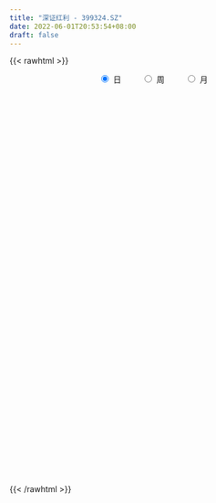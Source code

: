 ```yaml
---
title: "深证红利 - 399324.SZ"
date: 2022-06-01T20:53:54+08:00
draft: false
---
```

{{< rawhtml >}}
    <div style="text-align: center">
        <label style="padding: 1rem;"><input style="margin-right: .5rem" type="radio" name="period" value="D" checked onclick="period_change(this)">日</label>
        <label style="padding: 1rem;"><input style="margin-right: .5rem" type="radio" name="period" value="W" onclick="period_change(this)">周</label>
        <label style="padding: 1rem;"><input style="margin-right: .5rem" type="radio" name="period" value="M" onclick="period_change(this)">月</label>
    </div>
    <div id="chart" style="height: 700px;"></div> 
    <script type="text/javascript">
        const D_v = [17989564.0,18653882.0,22668565.0,20805195.0,20272478.0,22814543.0,19173315.0,19024021.0,18664765.0,16247983.0,17914813.0,16584472.0,15384791.0,14094136.0,17625525.0,20983798.0,13871063.0,12060614.0,14985290.0,18478545.0,17922698.0,18543862.0,15331331.0,13593685.0,16253048.0,16789705.0,14037979.0,11166403.0,15006701.0,15880060.0,15171107.0,18651722.0,15451440.0,18336484.0,14704979.0,19634798.0,15120347.0,17456021.0,18043889.0,20056060.0,17145387.0,13821395.0,16279070.0,18765328.0,21426485.0,24525768.0,24034626.0,19842042.0,18900259.0,19711674.0,27257722.0,24268822.0,18636791.0,21968356.0,17456915.0,25764107.0,21340137.0,25286488.0,19823784.0,18244716.0,20763512.0,20712030.0,20685897.0,21082478.0,20648782.0,18902539.0,19482035.0,16902383.0,17964602.0,16760381.0,25173095.0,23061457.0,30561477.0,29045806.0,29417608.0,27612546.0,25271392.0,29973426.0,23839585.0,25859998.0,23857494.0,23404200.0,21253217.0,25295353.0,20286293.0,20015223.0,22278043.0,20472513.0,22325236.0,19833766.0,22015190.0,17582856.0,20603429.0,18270441.0,19927492.0,13681963.0,14561072.0,16395201.0,16918050.0,16309112.0,14697721.0,16542435.0,17574456.0,17169395.0,15264868.0,18391082.0,19649931.0,20077543.0,21849277.0,23903963.0,19432625.0,17946908.0,17745069.0,16143073.0,14982546.0,19635254.0,24809634.0,19786112.0,17720125.0,15489868.0,13345891.0,14336373.0,17982494.0,17514913.0,18081290.0,16304510.0,11713865.0,11732369.0,12698151.0,12882313.0,14460538.0,19112511.0,17218570.0,21606577.0,22867634.0,17612798.0,25667683.0,21533019.0,21935976.0,16390129.0,13230264.0,16159015.0,15865941.0,18081488.0,18692240.0,18954184.0,17263909.0,13383949.0,15962939.0,15385043.0,13556304.0,13140569.0,15247604.0,18545690.0,23964100.0,18581940.0,24072849.0,19017277.0,19576762.0,16256147.0,15154431.0,15739071.0,12410461.0,15506673.0,16718032.0,22829298.0,15866079.0,12874046.0,14815475.0,12006720.0,13690387.0,14982966.0,17671756.0,16418920.0,16038857.0,14283769.0,18195202.0,17884409.0,13312296.0,10364304.0,10964773.0,13290753.0,12830991.0,13023142.0,15383962.0,18432001.0,12396797.0,12561530.0,13946807.0,12992111.0,15338108.0,16157207.0,16660271.0,17559169.0,21482772.0,16054921.0,15557234.0,13086490.0,21930654.0,21044162.0,22431744.0,17540321.0,16752720.0,18207919.0,18435591.0,13655003.0,14752839.0,16225111.0,13389184.0,21381822.0,22170769.0,22917997.0,26296815.0,20077287.0,21893521.0,21571729.0,21265627.0,18335751.0,19684514.0,25380418.0,22395258.0,18722097.0,21007384.0,19573174.0,17524576.0,21060306.0,18840047.0,21779025.0,18642835.0,24019719.0,22009907.0,16793448.0,12257089.0,16511033.0,20866173.0,15602545.0,18243843.0,18153227.0,15506028.0,15338366.0,17138489.0,23873316.0,19332804.0,18148344.0,12544745.0,15980790.0,13913988.0,13883656.0,16867049.0,14820879.0]
const D_histogram = [0.0,1.0929540741,25.1371621028,38.8168994551,48.0990092416,43.0868240652,31.1697425245,22.88449103,8.2029864439,-6.0722101791,-8.9860857254,-17.1727760424,-37.6405553819,-51.3954002507,-55.4511996228,-68.1439200279,-83.3271265748,-93.9625551431,-99.2414272296,-102.9860914126,-105.4939844477,-96.5502535743,-84.4093730293,-64.4769089399,-35.5367135465,-12.4951558099,-11.8099587063,-3.4939019987,10.1829710936,-4.783538484,-22.6238453845,-24.8439279197,-18.993530394,-30.6903866484,-40.9523909574,-35.7515358362,-19.8445988657,-11.8570994859,3.6023772759,14.2511623846,25.5164994603,27.9814220374,26.7199905896,28.3681321922,19.3530304895,-18.3618638065,-72.3708493401,-97.0661007967,-101.9017370843,-110.4608488289,-82.7328679963,-47.9014529355,-25.9530361215,-13.6902650475,-4.1474621744,26.6477152647,63.3468649187,86.1261518995,86.0908647775,85.7283782499,90.8479160535,73.1688109068,70.7549041559,54.4938564589,24.5325650707,8.3978576635,2.4901538063,-0.1639910511,-17.4229713554,-27.2026669407,-42.0359489348,-46.6150707639,-25.0654638906,-7.8245273329,7.7266101356,31.4142865867,54.2150930099,63.9812617159,66.3456779109,75.7204025027,77.4891768746,59.240546123,35.8719900204,13.5858437839,8.2971608702,-8.0957815081,-15.2398292917,-16.9084132761,-2.3258246345,15.8753239115,27.4254471201,34.9057678245,57.2652433263,72.7431488895,76.6394496435,82.676746205,75.8405897293,63.1179380376,34.6689001726,26.297945893,13.2166859461,12.8466835135,22.3061028217,17.9935477297,6.8643067328,-14.9691010734,-32.6606157558,-40.4064044839,-38.3372640207,-53.7649956693,-61.7696175905,-52.2271564421,-46.4575235691,-39.8082348745,-36.1723343374,-34.2340691767,-12.2995413561,-3.0847937454,6.0688740728,16.5356272998,21.0659099534,14.5159477781,20.0572992309,21.4474786382,17.452445698,21.7869742765,17.9457250455,10.9196664917,2.7497171493,-6.2627986868,-4.8771960566,0.9976977732,16.3308170709,28.6119574347,44.4847924022,63.582686787,87.1501676838,88.7356106603,88.2418312387,76.1107844347,55.6247773159,43.763449627,20.2815141441,1.897615946,-5.1779200963,-11.0570061285,-8.4897164623,-5.98166652,-3.9231527741,2.3328914165,-12.5277145024,-18.9964971266,-20.7437693155,-15.1267073746,-6.6768682979,-9.994710402,-6.1825122688,-1.5779644595,-9.3267898108,-16.5044959512,-38.2248675728,-58.9112106871,-63.5178023671,-50.1172632085,-38.519371017,-16.5470379488,-8.6909108784,-7.0523515826,-22.4811811193,-27.1343955414,-43.3962151287,-61.310305838,-60.7556580093,-57.7395413351,-40.7810237713,-29.0472041803,-18.8222251338,-19.6030130223,-19.6088556632,-14.7756227953,-14.0953320773,-3.7703052809,3.0188635336,-6.2813841562,-6.9034143135,-25.9517931219,-33.8511197898,-39.8054423054,-32.0098284061,-30.9062759932,-31.8191829269,-40.1774365907,-64.8677168756,-91.5482612228,-110.8404236575,-102.7350513103,-84.9797745703,-88.7096877618,-118.0629352893,-106.1340305982,-73.0788711312,-40.2897030791,-17.2556493318,6.0065579866,27.7148072555,35.7675073413,31.252707861,25.3047817698,19.8924009785,39.3037104772,50.7735813451,72.5781042136,89.2505390365,89.4405963037,90.0389896593,71.6072191117,70.1523821939,59.6332572194,69.0226072344,73.5870860573,67.9945796339,58.3652397642,43.6577095343,20.5697328924,13.1849753195,-22.777121301,-47.5574335216,-48.1438673956,-39.2990917155,-19.2880412129,-3.55846158,-9.4217862416,-17.9648639003,-19.1001002466,-14.2726195624,-12.9225885711,-6.5279982404,-3.9116227495,1.7360514433,3.6690220126,3.5941082705,18.1818952059,19.8706127202,9.2416458897,5.1726831535,4.5445541169,3.7211149518,10.8943337935,27.4047108911,34.3332804358]
const D_fast = [0.0,1.3661925926,31.694691147,55.0786533631,76.38551546,82.1450362998,78.0203903903,75.4562616534,62.8255036782,47.0322545105,41.8718575327,29.3919732051,-0.4859449798,-27.0896399113,-45.0082391891,-74.7369396012,-110.7519277918,-144.8779951458,-174.9672240398,-204.4584110759,-233.339800223,-248.5336327431,-257.4950954555,-253.681858601,-233.6258415943,-213.7080728101,-215.9753653831,-208.5327841752,-192.3101683095,-208.4725625081,-231.9688307547,-240.3998952698,-239.2978803427,-258.6673332591,-279.1674353075,-282.9044641453,-271.9586768913,-266.9354523829,-250.5753813022,-236.3638055973,-218.7193436565,-209.25906557,-203.8404993704,-195.1003247198,-199.2771688001,-241.5825290477,-313.6842269163,-362.6460035722,-392.9570741308,-429.1313980826,-422.0866342491,-399.2305824222,-383.7704246386,-374.9302198264,-366.4242824969,-328.9671762417,-276.431310358,-232.1204854024,-210.6330563299,-189.5634482951,-161.7319314781,-161.1188338981,-145.8440146101,-148.4815981923,-172.3097483129,-186.3449913041,-191.6301567097,-194.32529933,-215.9400224731,-232.5203847935,-257.8626540213,-274.0955435414,-258.8123026407,-243.5274979163,-226.0447079139,-194.5034598161,-158.1488801404,-132.3873960054,-113.4365603327,-85.1317351152,-63.9906665247,-67.4291607455,-81.829719343,-100.7194046335,-103.9337973297,-122.350685085,-133.3046901915,-139.200377495,-125.199245012,-103.0292654881,-84.6227804995,-68.4160178389,-31.7402315055,1.92346128,24.9796244449,51.6861075576,63.8100985143,66.866931332,47.0851185101,45.2886507038,35.5115622434,38.3532306891,53.3891757028,53.5750075432,44.1618432296,18.586160155,-7.2705084664,-25.1178983155,-32.6330738575,-61.5020544233,-84.9490807422,-88.4634087043,-94.3081567236,-97.6109267476,-103.0181097949,-109.6383619283,-90.7787194467,-82.3351702723,-71.664283936,-57.0636238841,-47.2668637421,-50.1878389729,-39.6321627124,-32.8801136455,-32.5120351612,-22.7307630136,-22.0855809832,-26.381722914,-33.8642429691,-44.442458477,-44.2761548609,-38.1518365878,-18.7360130223,0.6981167001,27.6921497681,62.6857158497,108.0407386674,131.8100843091,153.3767626971,160.2734120018,153.693599212,152.7731339298,134.361576983,116.4520827713,108.0820667049,99.4387291406,99.8835896912,100.8962230036,101.973948556,108.8132156007,90.8206810562,79.6027741503,72.6695596326,74.5049447297,81.285566732,75.4690470275,77.7356170934,81.9456737878,71.8651509839,60.5613208556,29.2847323409,-6.1294134453,-26.6154557171,-25.7442323606,-23.7761829234,-5.9406093423,-0.2572099915,-0.3817385914,-21.4308634079,-32.8676767153,-59.9785500848,-93.2202172536,-107.8544839272,-119.2732525868,-112.5099909658,-108.0379724199,-102.5185496569,-108.2000908009,-113.1081473575,-111.9688201885,-114.8123624898,-105.4299120137,-97.8860273158,-108.7566210446,-111.1045047803,-136.6408318692,-153.0029384845,-168.9086215764,-169.1154647786,-175.7384813641,-184.6061840294,-203.008796841,-243.9160063447,-293.4836159976,-340.4858843467,-358.0642748271,-361.5539417297,-387.4612768616,-446.3302582115,-460.9348611698,-446.1494194857,-423.4326772034,-404.7125357891,-379.9486889739,-351.3117378912,-334.31716097,-331.0187834851,-330.6405141339,-331.0797946805,-301.8425575626,-277.6792913584,-237.7302424364,-198.7451728545,-176.1949665113,-153.0868257408,-153.6167915105,-137.5335328798,-133.1443435495,-106.499341726,-83.5380913887,-72.1319529036,-67.1699828322,-70.9630856786,-88.9086290974,-92.9971428404,-134.6535197862,-171.3231903872,-183.94559111,-184.9255883589,-169.7365481594,-154.8965839216,-163.1153551436,-176.1496487774,-182.0599101853,-180.8005843917,-182.6812005432,-177.9186097726,-176.2801399691,-170.1984529154,-167.348226843,-166.5246135174,-147.3913527806,-140.7349820862,-149.0535374443,-151.8293293922,-151.3213198996,-151.2144803267,-141.3176780366,-117.9561232163,-102.4442335626]
const D_slow = [0.0,0.2732385185,6.5575290442,16.261753908,28.2865062184,39.0582122347,46.8506478658,52.5717706233,54.6225172343,53.1044646895,50.8579432582,46.5647492476,37.1546104021,24.3057603394,10.4429604337,-6.5930195733,-27.424801217,-50.9154400028,-75.7257968102,-101.4723196633,-127.8458157752,-151.9833791688,-173.0857224261,-189.2049496611,-198.0891280477,-201.2129170002,-204.1654066768,-205.0388821765,-202.4931394031,-203.6890240241,-209.3449853702,-215.5559673501,-220.3043499486,-227.9769466107,-238.2150443501,-247.1529283091,-252.1140780256,-255.078352897,-254.1777585781,-250.6149679819,-244.2358431168,-237.2404876075,-230.5604899601,-223.468456912,-218.6301992896,-223.2206652413,-241.3133775763,-265.5799027755,-291.0553370465,-318.6705492537,-339.3537662528,-351.3291294867,-357.8173885171,-361.2399547789,-362.2768203225,-355.6148915064,-339.7781752767,-318.2466373018,-296.7239211074,-275.291826545,-252.5798475316,-234.2876448049,-216.5989187659,-202.9754546512,-196.8423133835,-194.7428489677,-194.1203105161,-194.1613082788,-198.5170511177,-205.3177178529,-215.8267050866,-227.4804727775,-233.7468387502,-235.7029705834,-233.7713180495,-225.9177464028,-212.3639731503,-196.3686577213,-179.7822382436,-160.8521376179,-141.4798433993,-126.6697068685,-117.7017093634,-114.3052484174,-112.2309581999,-114.2549035769,-118.0648608998,-122.2919642189,-122.8734203775,-118.9045893996,-112.0482276196,-103.3217856635,-89.0054748319,-70.8196876095,-51.6598251986,-30.9906386474,-12.030491215,3.7489932944,12.4162183375,18.9907048108,22.2948762973,25.5065471757,31.0830728811,35.5814598135,37.2975364967,33.5552612284,25.3901072894,15.2885061684,5.7041901633,-7.737058754,-23.1794631517,-36.2362522622,-47.8506331545,-57.8026918731,-66.8457754575,-75.4042927516,-78.4791780906,-79.250376527,-77.7331580088,-73.5992511838,-68.3327736955,-64.703786751,-59.6894619433,-54.3275922837,-49.9644808592,-44.5177372901,-40.0313060287,-37.3013894058,-36.6139601184,-38.1796597901,-39.3989588043,-39.149534361,-35.0668300933,-27.9138407346,-16.792642634,-0.8969709373,20.8905709837,43.0744736487,65.1349314584,84.1626275671,98.0688218961,109.0096843028,114.0800628388,114.5544668253,113.2599868013,110.4957352691,108.3733061535,106.8778895236,105.89710133,106.4803241842,103.3483955586,98.5992712769,93.413328948,89.6316521044,87.9624350299,85.4637574294,83.9181293622,83.5236382473,81.1919407946,77.0658168068,67.5095999136,52.7817972419,36.9023466501,24.3730308479,14.7431880937,10.6064286065,8.4337008869,6.6706129912,1.0503177114,-5.7332811739,-16.5823349561,-31.9099114156,-47.0988259179,-61.5337112517,-71.7289671945,-78.9907682396,-83.696324523,-88.5970777786,-93.4992916944,-97.1931973932,-100.7170304125,-101.6596067328,-100.9048908494,-102.4752368884,-104.2010904668,-110.6890387473,-119.1518186947,-129.103179271,-137.1056363726,-144.8322053709,-152.7870011026,-162.8313602503,-179.0482894691,-201.9353547748,-229.6454606892,-255.3292235168,-276.5741671594,-298.7515890998,-328.2673229222,-354.8008305717,-373.0705483545,-383.1429741243,-387.4568864572,-385.9552469606,-379.0265451467,-370.0846683114,-362.2714913461,-355.9452959037,-350.972195659,-341.1462680397,-328.4528727035,-310.3083466501,-287.9957118909,-265.635562815,-243.1258154002,-225.2240106222,-207.6859150738,-192.7776007689,-175.5219489603,-157.125177446,-140.1265325375,-125.5352225965,-114.6207952129,-109.4783619898,-106.1821181599,-111.8763984852,-123.7657568656,-135.8017237145,-145.6264966434,-150.4485069466,-151.3381223416,-153.693568902,-158.1847848771,-162.9598099387,-166.5279648293,-169.7586119721,-171.3906115322,-172.3685172196,-171.9345043587,-171.0172488556,-170.1187217879,-165.5732479865,-160.6055948064,-158.295183334,-157.0020125456,-155.8658740164,-154.9355952785,-152.2120118301,-145.3608341073,-136.7775139984]
const D_data = [['2021-05-21', 13645.322, 13546.2066, 13464.3815, 13725.5604],['2021-05-24', 13580.5325, 13563.3328, 13394.3324, 13582.4054],['2021-05-25', 13577.2745, 13930.2994, 13552.8828, 13948.1922],['2021-05-26', 13919.8779, 13930.0927, 13867.5037, 13965.5579],['2021-05-27', 13967.5457, 13975.3939, 13844.5673, 14091.7166],['2021-05-28', 13954.0988, 13849.242, 13769.5649, 13954.0988],['2021-05-31', 13814.228, 13752.7049, 13602.8491, 13814.228],['2021-06-01', 13743.823, 13772.2174, 13593.6971, 13778.4936],['2021-06-02', 13740.3181, 13649.8447, 13579.6183, 13747.2558],['2021-06-03', 13645.7104, 13584.8922, 13574.9422, 13765.7038],['2021-06-04', 13535.17, 13682.0341, 13482.4643, 13790.4517],['2021-06-07', 13662.265, 13582.254, 13475.7647, 13662.265],['2021-06-08', 13577.5584, 13334.4821, 13252.4228, 13616.4356],['2021-06-09', 13300.2151, 13294.3602, 13225.7455, 13368.1711],['2021-06-10', 13280.3838, 13327.1541, 13244.9696, 13388.9656],['2021-06-11', 13307.933, 13124.0401, 13078.3676, 13311.6968],['2021-06-15', 13099.1544, 12953.8681, 12806.5808, 13114.8786],['2021-06-16', 12958.5594, 12863.9704, 12835.3858, 12981.3492],['2021-06-17', 12834.11, 12801.2503, 12768.9062, 12932.4916],['2021-06-18', 12801.3237, 12702.0811, 12606.8382, 12807.8787],['2021-06-21', 12679.0873, 12600.4695, 12549.2191, 12704.5491],['2021-06-22', 12638.6846, 12660.3262, 12580.28, 12701.2176],['2021-06-23', 12648.2867, 12661.7082, 12550.661, 12681.7475],['2021-06-24', 12700.2277, 12760.7392, 12584.5847, 12769.8026],['2021-06-25', 12757.2837, 12938.464, 12751.9269, 12964.4048],['2021-06-28', 12990.1854, 12957.7936, 12886.816, 13029.4347],['2021-06-29', 12951.4045, 12703.2208, 12693.565, 12951.4045],['2021-06-30', 12701.3548, 12787.9333, 12696.502, 12819.3254],['2021-07-01', 12819.6484, 12888.4082, 12676.4082, 12891.9435],['2021-07-02', 12761.4978, 12498.9989, 12483.3786, 12761.4978],['2021-07-05', 12450.0229, 12333.4124, 12248.4926, 12450.0229],['2021-07-06', 12300.9434, 12425.3515, 12176.4658, 12441.1761],['2021-07-07', 12403.8455, 12487.6283, 12379.6147, 12534.4688],['2021-07-08', 12480.7955, 12199.8096, 12155.5711, 12493.7567],['2021-07-09', 12135.8312, 12096.1094, 12013.7117, 12169.1598],['2021-07-12', 12183.0524, 12210.7223, 12060.7215, 12249.9004],['2021-07-13', 12231.1989, 12344.2236, 12199.695, 12355.9647],['2021-07-14', 12323.3289, 12260.8388, 12184.0693, 12323.3289],['2021-07-15', 12233.5717, 12378.4551, 12149.7389, 12398.2055],['2021-07-16', 12404.5931, 12360.1316, 12344.5106, 12420.1753],['2021-07-19', 12325.8404, 12407.9733, 12207.206, 12434.8525],['2021-07-20', 12328.867, 12322.0252, 12270.6143, 12390.7244],['2021-07-21', 12345.8714, 12267.1432, 12244.3592, 12399.0493],['2021-07-22', 12281.1747, 12294.3694, 12238.7722, 12409.4592],['2021-07-23', 12279.7894, 12128.2972, 12093.3244, 12286.9877],['2021-07-26', 12094.6632, 11610.5237, 11511.4084, 12094.6632],['2021-07-27', 11588.1656, 11087.6647, 11085.3817, 11607.4763],['2021-07-28', 11034.2981, 11137.2235, 10901.3722, 11176.9417],['2021-07-29', 11333.3342, 11186.3206, 11145.675, 11344.2997],['2021-07-30', 11114.8063, 10974.4109, 10857.034, 11114.8063],['2021-08-02', 10881.8677, 11356.7011, 10779.4496, 11374.7207],['2021-08-03', 11276.1958, 11513.7303, 11220.4305, 11543.6782],['2021-08-04', 11494.6832, 11426.0224, 11369.957, 11501.6378],['2021-08-05', 11327.8864, 11330.1755, 11277.7738, 11547.4122],['2021-08-06', 11287.5153, 11296.4186, 11171.2428, 11319.605],['2021-08-09', 11257.8708, 11630.0834, 11255.519, 11702.1624],['2021-08-10', 11608.0745, 11873.7804, 11513.7732, 11876.8069],['2021-08-11', 11892.0978, 11873.7808, 11871.5867, 12076.1211],['2021-08-12', 11853.8443, 11674.7854, 11658.4754, 11877.4095],['2021-08-13', 11661.7003, 11697.7803, 11600.7928, 11733.7354],['2021-08-16', 11713.2495, 11812.6541, 11698.9556, 11874.632],['2021-08-17', 11803.7582, 11523.8899, 11500.8871, 11859.8492],['2021-08-18', 11505.3636, 11686.3322, 11411.4832, 11735.9111],['2021-08-19', 11677.8111, 11482.4128, 11468.4694, 11699.7728],['2021-08-20', 11306.8226, 11188.4031, 11050.464, 11338.4027],['2021-08-23', 11142.3496, 11221.8721, 11119.7756, 11257.9649],['2021-08-24', 11246.8547, 11266.8442, 11165.7857, 11343.0777],['2021-08-25', 11252.1555, 11257.5908, 11193.5916, 11293.2514],['2021-08-26', 11232.2847, 10985.3442, 10973.6126, 11232.2847],['2021-08-27', 10965.901, 10958.9364, 10908.1824, 11095.5076],['2021-08-30', 10960.0706, 10770.8786, 10683.0021, 10965.5543],['2021-08-31', 10762.9719, 10779.4475, 10623.349, 10856.1848],['2021-09-01', 10770.2153, 11091.3075, 10668.0353, 11152.72],['2021-09-02', 11105.5064, 11095.837, 10998.7392, 11150.3793],['2021-09-03', 11086.3806, 11130.088, 10921.366, 11165.5984],['2021-09-06', 11097.5577, 11321.482, 11074.8614, 11373.4115],['2021-09-07', 11320.3749, 11439.6463, 11271.9038, 11479.9602],['2021-09-08', 11425.3493, 11382.9383, 11345.3704, 11470.4158],['2021-09-09', 11347.8347, 11348.5735, 11270.3742, 11399.6896],['2021-09-10', 11334.7886, 11501.0652, 11313.0928, 11564.701],['2021-09-13', 11471.0933, 11475.9281, 11405.9949, 11513.2742],['2021-09-14', 11473.2289, 11216.0471, 11197.5598, 11499.0273],['2021-09-15', 11147.5272, 11059.664, 10985.3057, 11167.8359],['2021-09-16', 11025.0023, 10952.6124, 10941.6102, 11096.1404],['2021-09-17', 10936.0738, 11083.4529, 10907.8189, 11083.6385],['2021-09-22', 10853.3716, 10869.3063, 10776.5222, 10903.1217],['2021-09-23', 10904.1068, 10895.3915, 10847.7531, 10990.4927],['2021-09-24', 10858.3252, 10910.0253, 10827.0309, 11032.2315],['2021-09-27', 10991.8631, 11123.5578, 10990.9866, 11222.6218],['2021-09-28', 11113.6802, 11246.0776, 11049.6919, 11295.8104],['2021-09-29', 11218.3339, 11244.3567, 11097.1907, 11316.2813],['2021-09-30', 11236.5574, 11254.6531, 11236.5574, 11355.8097],['2021-10-08', 11350.6239, 11545.463, 11312.3028, 11594.6262],['2021-10-11', 11605.1901, 11602.7185, 11559.2678, 11774.552],['2021-10-12', 11572.0052, 11561.3932, 11466.0888, 11643.1534],['2021-10-13', 11544.7073, 11673.3021, 11494.2428, 11746.2215],['2021-10-14', 11660.8044, 11570.3729, 11528.115, 11734.1917],['2021-10-15', 11516.7209, 11498.7333, 11457.0475, 11620.2455],['2021-10-18', 11401.0237, 11230.2841, 11155.1298, 11401.0237],['2021-10-19', 11180.2048, 11408.7762, 11180.2048, 11429.092],['2021-10-20', 11450.2044, 11310.3271, 11301.4578, 11493.1285],['2021-10-21', 11350.1136, 11447.0475, 11292.8599, 11451.3623],['2021-10-22', 11492.9989, 11613.1036, 11488.9751, 11691.3217],['2021-10-25', 11547.1098, 11475.3857, 11387.0983, 11556.8624],['2021-10-26', 11438.6971, 11363.2134, 11347.1016, 11478.1532],['2021-10-27', 11294.997, 11141.3635, 11112.3274, 11294.997],['2021-10-28', 11110.8682, 11071.0766, 11012.8694, 11152.8623],['2021-10-29', 11063.4803, 11100.2576, 11046.6821, 11136.3335],['2021-11-01', 10983.3296, 11177.7481, 10888.8258, 11227.3243],['2021-11-02', 11146.7429, 10885.0027, 10810.6151, 11185.6129],['2021-11-03', 10860.9435, 10865.8261, 10844.9712, 10953.394],['2021-11-04', 10912.9149, 11039.9192, 10887.5833, 11064.8887],['2021-11-05', 11023.969, 10988.5292, 10977.6512, 11135.5146],['2021-11-08', 11001.2504, 10991.0578, 10941.5433, 11031.691],['2021-11-09', 10975.8524, 10941.7684, 10874.8977, 11009.9728],['2021-11-10', 10933.6856, 10897.1682, 10754.5148, 10933.6856],['2021-11-11', 10881.4794, 11182.945, 10852.7499, 11193.5658],['2021-11-12', 11184.13, 11090.5939, 11055.7982, 11206.3794],['2021-11-15', 11101.1872, 11129.6712, 11035.1626, 11139.4229],['2021-11-16', 11159.4171, 11197.6598, 11144.5823, 11255.8936],['2021-11-17', 11168.432, 11168.9179, 11100.4403, 11200.6957],['2021-11-18', 11144.0277, 11029.3308, 11014.798, 11144.0277],['2021-11-19', 10994.8341, 11183.1722, 10986.0361, 11210.9736],['2021-11-22', 11179.9127, 11158.4804, 11140.6286, 11230.9932],['2021-11-23', 11132.1825, 11092.0826, 11070.8913, 11195.8886],['2021-11-24', 11133.4027, 11206.4382, 11132.5046, 11248.3564],['2021-11-25', 11223.9521, 11115.2127, 11109.8658, 11248.6205],['2021-11-26', 11098.5285, 11051.8658, 11014.7363, 11098.8849],['2021-11-29', 10932.8787, 10996.4925, 10924.8569, 11005.8059],['2021-11-30', 11022.3327, 10932.5383, 10890.9369, 11072.7882],['2021-12-01', 10956.2728, 11032.1673, 10922.8896, 11035.292],['2021-12-02', 10999.6425, 11100.9815, 10956.7627, 11126.1266],['2021-12-03', 11107.5912, 11278.7729, 11102.9337, 11278.7729],['2021-12-06', 11324.2622, 11329.0259, 11315.9276, 11453.2492],['2021-12-07', 11438.9239, 11476.6442, 11420.7264, 11514.8432],['2021-12-08', 11482.3863, 11654.1496, 11396.7497, 11655.9445],['2021-12-09', 11683.332, 11887.9755, 11681.2156, 12003.7071],['2021-12-10', 11798.3738, 11755.9245, 11721.6882, 11824.771],['2021-12-13', 11841.7823, 11811.6593, 11791.3605, 12026.6055],['2021-12-14', 11770.8085, 11708.2091, 11688.8024, 11796.5377],['2021-12-15', 11668.3218, 11580.8877, 11569.0982, 11705.196],['2021-12-16', 11585.36, 11655.9284, 11458.953, 11655.9284],['2021-12-17', 11618.3027, 11455.9914, 11455.9914, 11618.3027],['2021-12-20', 11430.2506, 11431.5054, 11413.3111, 11573.0625],['2021-12-21', 11420.9981, 11519.1141, 11416.2546, 11553.4007],['2021-12-22', 11532.3546, 11508.4095, 11455.2694, 11537.3412],['2021-12-23', 11501.698, 11613.0816, 11476.0524, 11628.8949],['2021-12-24', 11592.1267, 11635.6756, 11586.845, 11672.9033],['2021-12-27', 11625.6638, 11653.6539, 11580.9601, 11683.7703],['2021-12-28', 11663.6211, 11743.3719, 11663.1968, 11758.5856],['2021-12-29', 11732.3613, 11466.196, 11451.7693, 11732.3613],['2021-12-30', 11466.9401, 11515.2583, 11458.2947, 11559.9519],['2021-12-31', 11524.3422, 11549.8932, 11451.6159, 11556.2232],['2022-01-04', 11562.179, 11651.3765, 11466.9156, 11680.9463],['2022-01-05', 11629.2382, 11728.9939, 11621.0544, 11884.2907],['2022-01-06', 11676.2738, 11601.0965, 11555.0064, 11754.5168],['2022-01-07', 11616.4455, 11697.4174, 11616.4455, 11770.9653],['2022-01-10', 11678.2875, 11739.0376, 11609.0889, 11770.4061],['2022-01-11', 11699.7056, 11583.0288, 11569.0655, 11777.5607],['2022-01-12', 11595.9146, 11550.5988, 11472.9995, 11601.6564],['2022-01-13', 11556.6072, 11278.1958, 11272.6348, 11582.3239],['2022-01-14', 11237.8409, 11145.6185, 11137.8253, 11252.8503],['2022-01-17', 11135.4049, 11235.7532, 11116.3368, 11243.8724],['2022-01-18', 11240.6105, 11444.0746, 11187.3245, 11460.5981],['2022-01-19', 11480.5773, 11456.5111, 11401.7676, 11525.6374],['2022-01-20', 11460.7185, 11657.3671, 11457.4626, 11703.3221],['2022-01-21', 11624.9524, 11552.5931, 11495.7326, 11676.9961],['2022-01-24', 11479.323, 11495.1762, 11413.9669, 11549.5225],['2022-01-25', 11444.1963, 11232.4789, 11226.326, 11504.8383],['2022-01-26', 11264.7455, 11292.7812, 11130.3899, 11344.9107],['2022-01-27', 11259.8926, 11060.5575, 11053.4886, 11287.2512],['2022-01-28', 11094.2948, 10901.5486, 10894.123, 11146.8039],['2022-02-07', 11032.1244, 11031.2611, 10962.8176, 11085.3723],['2022-02-08', 11009.9545, 11016.4403, 10818.2884, 11053.1551],['2022-02-09', 10999.7534, 11196.3322, 10994.516, 11206.0582],['2022-02-10', 11174.8066, 11169.8944, 11100.3511, 11222.0219],['2022-02-11', 11138.3637, 11179.7287, 11120.5617, 11304.2695],['2022-02-14', 11115.2905, 11039.6524, 10996.0695, 11116.0061],['2022-02-15', 11028.2109, 11018.4701, 10961.3836, 11073.9543],['2022-02-16', 11037.5722, 11064.7982, 11009.8551, 11086.1874],['2022-02-17', 11053.5676, 11001.967, 10980.8672, 11065.6522],['2022-02-18', 10946.498, 11131.1086, 10932.8787, 11131.1086],['2022-02-21', 11107.8785, 11118.4661, 11051.7228, 11136.5355],['2022-02-22', 11040.9131, 10894.12, 10833.0969, 11040.9131],['2022-02-23', 10915.7054, 10955.9157, 10847.9075, 10959.6432],['2022-02-24', 10865.9486, 10642.9871, 10556.3119, 10876.6529],['2022-02-25', 10697.5859, 10669.1595, 10644.5842, 10762.4694],['2022-02-28', 10650.4408, 10608.6121, 10497.0445, 10650.4408],['2022-03-01', 10618.4122, 10738.1059, 10599.4659, 10741.9587],['2022-03-02', 10661.3052, 10632.9538, 10609.5043, 10667.4357],['2022-03-03', 10664.4939, 10561.7328, 10541.4905, 10678.4093],['2022-03-04', 10473.9582, 10391.7641, 10363.3291, 10495.4177],['2022-03-07', 10315.8736, 10030.7017, 9995.6237, 10315.8736],['2022-03-08', 10061.1069, 9776.2584, 9755.1806, 10122.7795],['2022-03-09', 9794.2957, 9631.9499, 9219.418, 9843.4856],['2022-03-10', 9866.5603, 9824.5808, 9777.8871, 9879.8759],['2022-03-11', 9679.788, 9902.3282, 9576.8415, 9926.1277],['2022-03-14', 9752.3858, 9560.1842, 9560.1842, 9833.6909],['2022-03-15', 9435.9624, 9021.3149, 9019.4929, 9453.767],['2022-03-16', 9193.161, 9352.6518, 8863.8477, 9396.0674],['2022-03-17', 9575.329, 9615.5881, 9517.2414, 9736.6306],['2022-03-18', 9555.0829, 9691.4089, 9504.7149, 9740.9721],['2022-03-21', 9732.5539, 9642.478, 9573.602, 9732.5539],['2022-03-22', 9619.856, 9711.2359, 9597.5233, 9784.4244],['2022-03-23', 9739.7323, 9772.7258, 9664.2898, 9824.9808],['2022-03-24', 9699.3468, 9654.3218, 9621.6743, 9718.726],['2022-03-25', 9670.1507, 9480.9987, 9471.1406, 9670.1507],['2022-03-28', 9362.5743, 9406.0574, 9237.7118, 9473.7786],['2022-03-29', 9405.3091, 9349.6012, 9338.9276, 9455.9364],['2022-03-30', 9432.5726, 9673.1281, 9422.6997, 9673.1281],['2022-03-31', 9609.7908, 9645.7601, 9586.4971, 9720.0182],['2022-04-01', 9588.5998, 9869.5637, 9563.5671, 9883.2766],['2022-04-06', 9836.9102, 9931.9512, 9836.9102, 9973.1022],['2022-04-07', 9860.4527, 9803.3529, 9791.5723, 9985.5069],['2022-04-08', 9815.2206, 9846.384, 9693.4055, 9865.6925],['2022-04-11', 9789.3095, 9590.916, 9561.2214, 9789.3095],['2022-04-12', 9603.9153, 9775.7909, 9484.1985, 9775.7909],['2022-04-13', 9700.4682, 9653.2043, 9653.2043, 9799.987],['2022-04-14', 9725.4396, 9925.0897, 9715.6539, 9984.485],['2022-04-15', 9848.0056, 9936.0192, 9835.6529, 9994.5171],['2022-04-18', 9880.081, 9841.557, 9785.312, 9880.081],['2022-04-19', 9837.7129, 9781.4297, 9731.8438, 9868.1887],['2022-04-20', 9767.3586, 9675.5511, 9646.4923, 9844.0099],['2022-04-21', 9606.9942, 9477.707, 9436.6008, 9691.1725],['2022-04-22', 9419.0718, 9590.0042, 9324.6605, 9647.6612],['2022-04-25', 9429.9714, 9094.6815, 9092.3373, 9495.2984],['2022-04-26', 9122.0602, 9024.8899, 8992.1096, 9250.5715],['2022-04-27', 8956.8638, 9202.3329, 8949.9959, 9221.332],['2022-04-28', 9179.9285, 9287.74, 9141.8635, 9311.7115],['2022-04-29', 9366.9277, 9461.3525, 9185.3349, 9490.9312],['2022-05-05', 9382.4832, 9473.9559, 9379.0741, 9519.5833],['2022-05-06', 9260.9432, 9203.05, 9166.2958, 9282.6015],['2022-05-09', 9107.5319, 9097.0737, 9018.9426, 9207.9855],['2022-05-10', 8955.7635, 9125.8355, 8872.7003, 9146.3696],['2022-05-11', 9115.4589, 9173.6607, 9098.9403, 9290.7433],['2022-05-12', 9116.6123, 9111.8888, 9048.0377, 9206.8904],['2022-05-13', 9186.957, 9163.9643, 9070.2536, 9208.1777],['2022-05-16', 9254.4209, 9112.3113, 9077.9725, 9266.9452],['2022-05-17', 9105.402, 9147.2746, 9041.7874, 9159.0895],['2022-05-18', 9151.1843, 9098.9593, 9002.9713, 9166.9914],['2022-05-19', 8961.0669, 9057.3837, 8950.5852, 9063.5146],['2022-05-20', 9101.2761, 9265.3545, 9099.183, 9270.4718],['2022-05-23', 9225.5969, 9139.825, 9094.8486, 9238.6563],['2022-05-24', 9138.1432, 8950.0659, 8950.0601, 9142.1694],['2022-05-25', 8934.5217, 8975.6761, 8873.1216, 8978.6816],['2022-05-26', 8960.4053, 8987.6167, 8853.2176, 9034.5859],['2022-05-27', 9066.4117, 8962.3493, 8918.7189, 9122.7249],['2022-05-30', 9009.1145, 9063.7614, 8993.6432, 9098.7398],['2022-05-31', 9072.0152, 9239.2262, 9033.1864, 9249.5473],['2022-06-01', 9241.1773, 9187.3841, 9124.9368, 9242.5306]]
const W_v = [85019428.0,72318549.0,80082217.0,57306597.0,48028693.0,48455108.0,66075726.0,61171905.0,61636701.0,57427368.0,47628995.0,59953273.0,61894147.0,63666358.0,68943209.0,102201689.0,86044302.0,92601339.0,63724391.0,58235437.0,50343440.0,50814183.0,55360647.0,64240749.0,72889589.0,97771553.0,82729125.0,77777654.0,82760005.0,27714444.0,18998051.0,56555046.0,50513415.0,49398717.0,48406257.0,49354325.0,27500107.0,41407746.0,40015492.0,42752914.0,23387107.0,35891938.0,32457894.0,33169175.0,37637002.0,38682748.0,41771012.0,38936236.0,54877738.0,60628810.0,49600152.0,46837438.0,55055642.0,45039272.0,46899563.0,44368353.0,44010580.0,49746908.0,42369141.0,34697287.0,46365388.0,36304535.0,51519832.0,42908515.0,62319066.0,68873491.0,50665818.0,57501856.0,50759487.0,41119108.0,47071544.0,37882329.0,33916509.0,33003964.0,30727060.0,68949296.0,51130718.0,45142374.0,53283643.0,81802501.0,102385760.0,153467792.0,180094371.0,130046881.0,115644403.0,124388671.0,106517583.0,113397830.0,101424320.0,101829597.0,34384019.0,92799304.0,71223766.0,62657616.0,62769097.0,52123371.0,68399156.0,71473489.0,57538201.0,72549425.0,51586906.0,69459220.0,58886508.0,60331908.0,56969467.0,54947930.0,71021889.0,64738524.0,75065715.0,68310028.0,61718666.0,57594541.0,8922766.0,42016603.0,54983277.0,45403420.0,58919575.0,62871088.0,50391361.0,48852897.0,53167777.0,50766727.0,67481630.0,103365666.0,75793050.0,77669478.0,89524758.0,73973320.0,70129755.0,120423041.0,99196722.0,139072420.0,160149902.0,146059099.0,129828877.0,127308780.0,98010916.0,92115458.0,69214138.0,79752909.0,62323780.0,60480095.0,54744942.0,71151008.0,69885872.0,59837316.0,89552667.0,82186173.0,88411060.0,61231351.0,126469553.0,193246283.0,164754175.0,141023541.0,109420330.0,127716899.0,99400535.0,108434311.0,96547889.0,106055425.0,95987600.0,75148739.0,66869794.0,36456180.0,15315184.0,89354774.0,73007279.0,79313143.0,93963580.0,110712969.0,99405203.0,93327541.0,140943687.0,101341852.0,94728193.0,100881478.0,78208157.0,150659347.0,171123199.0,145057993.0,128497268.0,131755451.0,69771594.0,58113760.0,143369446.0,116384069.0,122660441.0,103377464.0,103962977.0,96087291.0,67376757.0,82512669.0,88613135.0,86896003.0,36791545.0,97216401.0,87627215.0,105214663.0,91024897.0,84672722.0,59395512.0,81644624.0,72880848.0,82315732.0,90311115.0,87437665.0,107014369.0,109588606.0,110459232.0,103892699.0,90011940.0,137259443.0,132556947.0,114096557.0,62765779.0,81757048.0,20603429.0,82836169.0,82041774.0,90552819.0,100877842.0,95356619.0,78874751.0,75346947.0,76372083.0,109287711.0,83581325.0,86375770.0,73292459.0,85164579.0,85743688.0,83330543.0,68369594.0,82608504.0,65816535.0,72066893.0,70995763.0,87314367.0,96033371.0,81804072.0,96084883.0,68267623.0,106238039.0,99222489.0,104341932.0,38803355.0,83480683.0,90009426.0,79920671.0,45571584.0]
const W_histogram = [0.0,-4.7127494017,-16.3928134469,-29.9913888094,-29.7222928104,-18.7604890979,-9.78287587,-1.401738566,16.7384795391,35.2248777567,40.3358974995,60.8378213285,69.0518530876,92.521323017,97.6998189645,123.6353075712,133.3833387095,135.5381489734,96.9331823129,64.9784684084,49.7813500807,56.2187241862,52.3504752501,71.0969848641,102.1825912195,118.5853851908,137.8659212655,110.9568897674,11.6165049979,-21.8314275891,-32.006711453,-58.0812777347,-56.7890838174,-63.7274720575,-101.6933832416,-126.6755913354,-140.1966996519,-145.0734104078,-149.5096263786,-155.7532126979,-147.967007901,-118.4227567121,-92.3621145552,-90.1527451935,-79.6714496068,-61.2773313125,-47.0104324936,-59.1562151473,-87.0988255816,-130.7602298031,-128.8879145137,-124.4002020086,-112.7907275692,-139.8597311983,-132.3709699368,-143.9188728213,-130.8063157652,-107.8507921287,-97.0292856817,-83.527682801,-42.4552023458,-9.8273589621,-19.3040849995,-24.8659953264,-17.5059732241,6.133623312,9.6939542657,34.2720557006,35.9559004827,43.6182411965,51.2757898957,58.196227224,44.866970848,36.076415229,36.629760857,53.5278005765,75.8025618027,92.8797589134,118.966361325,147.3264202403,186.9880366785,230.5744082256,244.4316217127,257.1532308729,265.5112246908,272.2083590177,290.0861401628,280.5722558229,284.8150061854,229.2652913139,183.0343242747,114.6010588229,54.697889287,-6.4528321875,-40.7402058717,-77.7683320507,-85.7092543593,-68.0854689031,-55.8482392562,-24.4428065098,-15.097329306,-16.6700862233,-17.1735136545,-38.5216910497,-70.5908878615,-81.0046497444,-69.3314122463,-52.8293934841,-25.0765781189,-12.2145723479,-10.6665134688,-27.6590873783,-44.1971895603,-39.7649795718,-45.8475684512,-38.0467343699,-9.7490112522,7.6736236935,-6.8320701922,-26.7519466398,-43.1957658785,-38.5516203518,-28.8409426684,-6.311077523,3.0413369815,30.5712079035,51.8741493113,56.0673557492,13.4450685789,-43.4166588327,-57.6467638559,-42.3184056626,-68.0844904283,-45.8903339945,-74.0255180373,-138.0196757097,-164.0710122905,-171.9688082356,-156.0214518393,-133.1760925973,-112.6853051783,-74.6675134443,-32.8471259493,-11.5819119064,-10.7602896821,-1.3539781623,30.3537514075,43.1996590566,62.8490799519,73.9626466755,128.5717033627,196.8849499821,210.9331285881,200.2009153077,205.6523360361,192.9054751454,184.3704735825,168.6476125952,177.8587296099,158.020678601,106.519667109,81.2764668179,26.8486046924,-7.9015306646,-22.4232318216,-6.2046796147,-5.3020083105,1.6889987659,53.1742120551,77.4537295968,109.3117292727,115.631894795,118.2025116129,75.0090783063,55.0232112754,30.7259506406,42.4198973059,109.1437410352,115.0341842993,117.0045165494,82.6405994842,93.1900812367,151.5947937889,164.1757645459,67.6235526578,-23.7516707556,-107.9777895767,-176.0732401692,-215.2369666211,-209.6460737826,-235.9906032954,-253.3933262316,-219.7040442394,-193.2402038114,-196.8376724573,-186.1761128275,-159.5585185146,-118.2126229204,-99.5431319381,-120.7776346397,-156.9533272362,-158.2259081839,-180.325595745,-211.5756402498,-203.8798018956,-203.3565937272,-265.7361860039,-269.478220022,-230.5928226473,-224.6234751505,-221.2229965626,-193.5401579994,-138.8952666402,-120.2250276246,-109.2244142824,-70.2976141659,-19.1821385521,15.3961362894,48.0424984927,37.6296214831,26.2865303793,28.5388865442,38.5240876561,38.4570427218,54.8656566549,96.5856971667,102.1715475479,115.1915540721,114.9846123006,121.1251327903,86.0169882492,87.8860413213,45.1130893372,35.7997435432,27.0092315086,-7.4320159582,-44.3504553022,-94.3170706144,-131.8534508689,-159.2980712657,-140.3904092664,-119.3778122422,-90.6757282378,-86.254143115,-83.214682453,-89.2851922514,-86.5540258309,-69.2871936365,-69.4644937702,-46.7095408974]
const W_fast = [0.0,-5.8909367521,-21.6692041591,-42.7656267239,-49.9271039275,-43.6554224895,-37.123528229,-29.0928255666,-6.7679875767,20.5246300801,35.7196241977,71.4310033589,96.9079983899,143.5077990735,173.1112497621,229.9555652616,273.0494310774,309.0887785845,294.7171075023,279.0070106999,276.2552298924,296.7472850444,305.9666549208,342.4874107508,399.1186649111,445.1678051801,498.9148215712,499.7450125149,403.3087539949,364.4029645106,346.2260027834,305.6311170681,292.726040031,269.8557837766,206.4665267821,149.8154208544,101.2451376249,60.1000742671,18.2864517017,-26.8954377921,-56.1009849704,-56.1624229595,-53.1923094415,-73.5211263782,-82.9576931932,-79.8829077269,-77.3686170315,-104.3034534719,-154.0207703017,-230.372231974,-260.721895313,-287.3342333101,-303.9224407629,-365.9563771917,-391.5603584143,-439.0879795042,-458.6770013894,-462.6841757851,-476.1199907585,-483.500308578,-453.0416287092,-422.870625066,-437.1733723534,-448.9517815118,-445.9682527156,-420.7952503514,-414.8114308313,-381.6653154714,-370.9924955686,-352.4255945556,-331.9490983825,-310.4796042481,-312.5921179121,-312.363569724,-302.6527838817,-272.372794018,-231.1473923411,-190.8502555021,-135.0220627592,-69.8303987839,16.5782268239,117.8082004275,192.7733193428,269.7832362212,344.5190362118,419.2682602932,509.6675764789,570.2967560948,645.7432580036,647.5098659606,647.03747999,607.2544792439,561.0257820298,498.2618525085,453.7894273563,397.3192181647,367.9509822662,368.5534004966,366.8285703296,392.1233014485,397.6944463257,391.9541678526,387.1573620078,356.1787618501,306.461843073,275.796918754,270.1373031905,273.4319735817,294.9156444172,304.7240071011,303.6054376131,279.698091859,252.110692287,246.6016573825,229.0571763903,227.3463268792,253.2067971838,272.5478380528,256.3341266191,229.7262635116,202.4835028033,197.489743242,199.9901852583,220.942281023,231.0550297729,266.2277026707,300.4991814063,318.7092267815,279.448206756,211.7323146362,183.090518649,187.8392754267,145.0520680538,155.773640989,109.132077437,10.6330008371,-56.4360888163,-107.3260868203,-130.3840933839,-140.8327572911,-148.5132961667,-129.1623827938,-95.5537767861,-77.1840407198,-79.0524909161,-69.9846739369,-30.6885065152,-7.042684102,28.3190067813,57.9232351739,144.6752177016,262.2097018166,328.9911625697,368.3091781162,425.1736828535,460.6531907492,498.2108075819,524.6498497434,578.3256491606,597.9927678019,573.1216730872,568.1975895006,520.4818785482,483.7563605251,463.6288514126,478.2962337159,477.8734029424,485.2866597103,550.0654260133,593.7083759542,652.8943079483,688.1224471693,720.2436918904,695.8025281604,689.5724639484,672.9566909737,695.2556119654,789.2653909536,823.9143802925,855.13584168,841.4320744858,875.2790765475,971.5824875469,1025.2073994404,945.5610757167,848.2479346144,737.0273683991,624.9136077643,531.9406396571,485.12001405,399.7778337133,319.0267792192,297.7900501515,275.9438396267,223.1369528665,187.2544842895,173.9824489737,185.7751888377,179.5588968356,128.129985474,52.7159610684,11.8869030747,-55.2941834226,-139.4381379898,-182.7122501095,-233.028190373,-361.8418291507,-432.9534181742,-451.7162264613,-501.9027477522,-553.8080183049,-574.5102192415,-554.5891445424,-565.975162433,-582.2806526614,-560.9282560863,-514.6083151106,-476.1810061967,-431.5240193702,-432.5294910091,-437.300949518,-427.9138717171,-408.2976486912,-398.750432945,-368.6254048482,-302.7589400448,-271.6302027766,-229.8123077343,-201.2730964307,-164.8512927434,-178.4551902222,-154.6146268198,-186.1093064695,-186.4727163778,-188.5109205353,-224.8101719915,-272.8162251611,-346.3621081269,-416.8618510986,-484.1309893118,-500.3209296291,-509.1527856654,-503.1196337205,-520.2615843765,-538.0257943278,-566.417602189,-585.3249422263,-585.3799084409,-602.9233320172,-591.8457643688]
const W_slow = [0.0,-1.1781873504,-5.2763907122,-12.7742379145,-20.2048111171,-24.8949333916,-27.3406523591,-27.6910870006,-23.5064671158,-14.7002476766,-4.6162733017,10.5931820304,27.8561453023,50.9864760565,75.4114307976,106.3202576904,139.6660923678,173.5506296112,197.7839251894,214.0285422915,226.4738798117,240.5285608582,253.6161796707,271.3904258867,296.9360736916,326.5824199893,361.0489003057,388.7881227475,391.692248997,386.2343920997,378.2327142365,363.7123948028,349.5151238484,333.5832558341,308.1599100237,276.4910121898,241.4418372768,205.1734846749,167.7960780803,128.8577749058,91.8660229305,62.2603337525,39.1698051137,16.6316188153,-3.2862435864,-18.6055764145,-30.3581845379,-45.1472383247,-66.9219447201,-99.6120021709,-131.8339807993,-162.9340313015,-191.1317131938,-226.0966459933,-259.1893884775,-295.1691066829,-327.8706856242,-354.8333836563,-379.0907050768,-399.972625777,-410.5864263635,-413.043266104,-417.8692873539,-424.0857861855,-428.4622794915,-426.9288736635,-424.505385097,-415.9373711719,-406.9483960512,-396.0438357521,-383.2248882782,-368.6758314722,-357.4590887602,-348.4399849529,-339.2825447387,-325.9005945945,-306.9499541439,-283.7300144155,-253.9884240842,-217.1568190242,-170.4098098545,-112.7662077981,-51.65830237,12.6300053483,79.007811521,147.0599012754,219.5814363161,289.7245002718,360.9282518182,418.2445746467,464.0031557153,492.653420421,506.3278927428,504.7146846959,494.529633228,475.0875502154,453.6602366255,436.6388693998,422.6768095857,416.5661079583,412.7917756318,408.6242540759,404.3308756623,394.7004528999,377.0527309345,356.8015684984,339.4687154368,326.2613670658,319.9922225361,316.9385794491,314.2719510819,307.3571792373,296.3078818473,286.3666369543,274.9047448415,265.393061249,262.955808436,264.8742143594,263.1661968113,256.4782101514,245.6792686818,236.0413635938,228.8311279267,227.253358546,228.0136927913,235.6564947672,248.625032095,262.6418710323,266.0031381771,255.1489734689,240.7372825049,230.1576810893,213.1365584822,201.6639749835,183.1575954742,148.6526765468,107.6349234742,64.6427214153,25.6373584555,-7.6566646939,-35.8279909884,-54.4948693495,-62.7066508368,-65.6021288134,-68.292201234,-68.6306957745,-61.0422579227,-50.2423431585,-34.5300731706,-16.0394115017,16.103514339,65.3247518345,118.0580339815,168.1082628085,219.5213468175,267.7477156038,313.8403339994,356.0022371482,400.4669195507,439.972089201,466.6020059782,486.9211226827,493.6332738558,491.6578911896,486.0520832342,484.5009133306,483.1754112529,483.5976609444,496.8912139582,516.2546463574,543.5825786756,572.4905523743,602.0411802775,620.7934498541,634.549252673,642.2307403331,652.8357146596,680.1216499184,708.8801959932,738.1313251305,758.7914750016,782.0889953108,819.987693758,861.0316348945,877.9375230589,871.99960537,845.0051579758,800.9868479335,747.1776062782,694.7660878326,635.7684370087,572.4201054508,517.494094391,469.1840434381,419.9746253238,373.4305971169,333.5409674883,303.9878117582,279.1020287736,248.9076201137,209.6692883047,170.1128112587,125.0314123224,72.13750226,21.1675517861,-29.6715966457,-96.1056431467,-163.4751981522,-221.123403814,-277.2792726017,-332.5850217423,-380.9700612422,-415.6938779022,-445.7501348084,-473.056238379,-490.6306419204,-495.4261765585,-491.5771424861,-479.5665178629,-470.1591124922,-463.5874798973,-456.4527582613,-446.8217363473,-437.2074756668,-423.4910615031,-399.3446372114,-373.8017503245,-345.0038618064,-316.2577087313,-285.9764255337,-264.4721784714,-242.5006681411,-231.2223958068,-222.272459921,-215.5201520438,-217.3781560334,-228.4657698589,-252.0450375125,-285.0084002297,-324.8329180461,-359.9305203627,-389.7749734233,-412.4439054827,-434.0074412615,-454.8111118747,-477.1324099376,-498.7709163953,-516.0927148044,-533.458838247,-545.1362234713]
const W_data = [['2017-07-21', 7650.7874, 7715.2807, 7442.3778, 7778.4605],['2017-07-28', 7705.9421, 7641.4336, 7499.8322, 7810.1137],['2017-08-04', 7646.2073, 7500.6576, 7500.6576, 7729.1559],['2017-08-11', 7484.7984, 7388.0684, 7382.3911, 7681.2194],['2017-08-18', 7402.4349, 7499.3818, 7402.4349, 7510.4509],['2017-08-25', 7502.4211, 7641.2053, 7502.4211, 7655.8309],['2017-09-01', 7677.653, 7655.2539, 7621.5726, 7809.7092],['2017-09-08', 7650.9316, 7686.4686, 7624.821, 7756.6091],['2017-09-15', 7683.6427, 7883.2973, 7641.5457, 7917.2414],['2017-09-22', 7885.8421, 8005.2011, 7859.7159, 8010.7969],['2017-09-29', 7986.896, 7930.5608, 7844.7375, 7992.4156],['2017-10-13', 8096.6005, 8234.0947, 8036.3182, 8253.1266],['2017-10-20', 8231.4576, 8212.9347, 8119.385, 8326.1194],['2017-10-27', 8200.771, 8560.72, 8162.2371, 8565.4961],['2017-11-03', 8563.7379, 8494.6449, 8406.46, 8623.9032],['2017-11-10', 8507.5433, 8941.211, 8468.8191, 8961.2731],['2017-11-17', 8966.8793, 8955.9818, 8801.4592, 9053.7172],['2017-11-24', 8891.8344, 9023.5245, 8745.8242, 9454.6125],['2017-12-01', 8941.4761, 8533.563, 8528.859, 8941.4761],['2017-12-08', 8522.2204, 8519.8785, 8382.2882, 8678.826],['2017-12-15', 8552.9354, 8679.5367, 8551.5127, 8880.6915],['2017-12-22', 8682.238, 9002.9107, 8680.0272, 9041.9622],['2017-12-29', 9021.1537, 8959.6133, 8795.1218, 9131.0622],['2018-01-05', 9012.063, 9370.5892, 9012.063, 9415.4187],['2018-01-12', 9377.3805, 9770.7432, 9302.4258, 9782.8539],['2018-01-19', 9782.6445, 9848.8192, 9782.6445, 10086.6595],['2018-01-26', 9851.4954, 10133.9035, 9851.4954, 10273.4646],['2018-02-02', 10127.7255, 9687.7116, 9456.9092, 10132.8753],['2018-02-09', 9523.779, 8542.0527, 8362.421, 9623.8886],['2018-02-14', 8583.597, 9059.0982, 8583.597, 9085.1337],['2018-02-23', 9204.491, 9265.405, 9175.5126, 9345.005],['2018-03-02', 9318.3714, 8984.5037, 8832.7346, 9347.3707],['2018-03-09', 8993.9617, 9265.0907, 8823.4472, 9274.0596],['2018-03-16', 9332.0466, 9146.96, 9111.6403, 9347.7936],['2018-03-23', 9137.8632, 8615.4998, 8362.3177, 9153.3532],['2018-03-30', 8487.8256, 8557.406, 8234.3531, 8661.0107],['2018-04-04', 8522.4785, 8526.3398, 8363.1418, 8667.6134],['2018-04-13', 8499.378, 8502.0502, 8381.9041, 8739.1954],['2018-04-20', 8483.7382, 8390.5756, 8151.4876, 8535.6678],['2018-04-27', 8398.9908, 8237.4702, 8158.0957, 8681.5],['2018-05-04', 8246.279, 8311.2663, 8207.2891, 8402.9292],['2018-05-11', 8342.7125, 8589.3219, 8320.2234, 8693.0396],['2018-05-18', 8623.7964, 8619.1346, 8465.6838, 8730.1375],['2018-05-25', 8671.7845, 8327.5287, 8308.3243, 8688.7362],['2018-06-01', 8341.6794, 8398.3896, 8172.2331, 8491.6482],['2018-06-08', 8433.9827, 8517.7637, 8421.1619, 8663.275],['2018-06-15', 8519.462, 8507.6715, 8470.0139, 8791.061],['2018-06-22', 8358.4378, 8134.2775, 7981.9592, 8375.5389],['2018-06-29', 8154.4422, 7760.6735, 7504.407, 8201.7116],['2018-07-06', 7742.2053, 7269.8455, 7109.9439, 7749.3761],['2018-07-13', 7332.5162, 7606.3609, 7315.2683, 7627.2146],['2018-07-20', 7618.859, 7533.5873, 7342.4985, 7675.3312],['2018-07-27', 7487.0753, 7545.9657, 7445.3679, 7746.6872],['2018-08-03', 7551.0099, 6887.8284, 6887.8284, 7581.7547],['2018-08-10', 6878.2628, 7123.8466, 6757.459, 7197.1394],['2018-08-17', 7043.0167, 6723.5844, 6712.7394, 7081.9286],['2018-08-24', 6736.8887, 6882.0843, 6671.6245, 6976.1647],['2018-08-31', 6917.5394, 6958.7184, 6886.1291, 7148.6175],['2018-09-07', 6924.0664, 6763.5493, 6715.1448, 7026.1015],['2018-09-14', 6751.3835, 6734.9735, 6600.8157, 6761.6394],['2018-09-21', 6704.6422, 7120.2086, 6646.1746, 7126.39],['2018-09-28', 7040.8608, 7134.5557, 7003.2282, 7198.8044],['2018-10-12', 6952.0156, 6598.5281, 6442.1941, 6968.4765],['2018-10-19', 6611.9928, 6528.8974, 6301.3472, 6625.8468],['2018-10-26', 6589.5702, 6617.8429, 6446.9132, 6870.2675],['2018-11-02', 6493.5989, 6840.3922, 6199.702, 6852.0674],['2018-11-09', 6801.2725, 6608.0552, 6603.7025, 6818.1872],['2018-11-16', 6589.9606, 6905.537, 6565.1624, 6951.8529],['2018-11-23', 6894.389, 6659.2626, 6642.5794, 7016.2094],['2018-11-30', 6656.7224, 6734.1907, 6605.0122, 6839.1464],['2018-12-07', 6942.6784, 6758.1782, 6740.1003, 6990.8045],['2018-12-14', 6689.113, 6778.7839, 6621.3848, 6919.4936],['2018-12-21', 6761.7059, 6497.0867, 6451.7406, 6776.3495],['2018-12-28', 6462.9686, 6476.0436, 6396.7764, 6575.7183],['2019-01-04', 6504.295, 6550.9072, 6311.5241, 6561.1642],['2019-01-11', 6613.4651, 6791.8786, 6566.4551, 6812.3287],['2019-01-18', 6782.6239, 6972.3653, 6720.5444, 6977.706],['2019-01-25', 6981.5019, 7039.6053, 6865.4158, 7081.8216],['2019-02-01', 7086.5038, 7316.4118, 6995.4661, 7318.2708],['2019-02-15', 7301.2059, 7566.0344, 7301.2059, 7764.0118],['2019-02-22', 7633.8102, 7998.9772, 7631.0253, 8005.3511],['2019-03-01', 8134.2331, 8421.6794, 8085.8025, 8421.6794],['2019-03-08', 8525.2347, 8384.0275, 8373.7134, 8850.3456],['2019-03-15', 8405.7465, 8640.6763, 8350.4961, 8808.6806],['2019-03-22', 8664.7298, 8859.736, 8638.7612, 8975.5957],['2019-03-29', 8716.0204, 9111.9756, 8547.9682, 9115.924],['2019-04-04', 9165.016, 9570.9469, 9165.016, 9602.5235],['2019-04-12', 9659.6125, 9515.9362, 9429.3818, 9945.4638],['2019-04-19', 9691.1431, 9947.7178, 9358.3456, 9954.0654],['2019-04-26', 9896.8218, 9321.1201, 9304.3464, 9934.1216],['2019-04-30', 9307.7608, 9390.3492, 9255.6126, 9510.5869],['2019-05-10', 9001.6137, 8988.7143, 8534.4054, 9070.6417],['2019-05-17', 8845.1709, 8886.6811, 8790.5848, 9189.0812],['2019-05-24', 8860.8803, 8634.0688, 8570.1654, 8961.7824],['2019-05-31', 8652.7934, 8764.1869, 8553.5959, 8941.8957],['2019-06-06', 8809.759, 8557.9023, 8519.0748, 8898.1218],['2019-06-14', 8606.3154, 8801.1285, 8570.3758, 9051.7704],['2019-06-21', 8800.7252, 9149.6827, 8701.5506, 9237.447],['2019-06-28', 9139.4529, 9174.7946, 8962.6951, 9234.1211],['2019-07-05', 9377.6421, 9561.2265, 9344.3185, 9599.428],['2019-07-12', 9537.7601, 9438.652, 9269.8729, 9537.8795],['2019-07-19', 9388.7289, 9368.7904, 9262.9649, 9525.2591],['2019-07-26', 9395.2144, 9421.0302, 9256.2329, 9440.3562],['2019-08-02', 9420.8335, 9135.111, 9009.392, 9540.3704],['2019-08-09', 9069.2286, 8867.0107, 8686.4034, 9124.2167],['2019-08-16', 8902.2949, 9014.6754, 8786.4851, 9105.959],['2019-08-23', 9110.747, 9284.301, 9007.4869, 9335.1911],['2019-08-30', 9098.3366, 9419.7786, 9083.0981, 9494.1877],['2019-09-06', 9469.9403, 9695.7951, 9449.781, 9806.5215],['2019-09-12', 9754.5893, 9649.8804, 9517.2651, 9773.142],['2019-09-20', 9663.5291, 9583.0582, 9392.8365, 9663.5291],['2019-09-27', 9567.079, 9337.7207, 9282.9136, 9567.079],['2019-09-30', 9312.646, 9266.6541, 9255.0391, 9358.169],['2019-10-11', 9300.4948, 9504.5579, 9300.4948, 9526.6422],['2019-10-18', 9585.0932, 9373.9607, 9358.9892, 9667.2019],['2019-10-25', 9384.2258, 9557.5483, 9372.412, 9562.9927],['2019-11-01', 9554.7365, 9931.0088, 9532.9997, 9971.7956],['2019-11-08', 9962.6856, 9955.6482, 9913.1164, 10115.3054],['2019-11-15', 9856.2087, 9601.3765, 9601.3765, 9857.0529],['2019-11-22', 9582.861, 9463.6889, 9418.9801, 9774.7824],['2019-11-29', 9463.0806, 9416.3267, 9343.3566, 9635.0433],['2019-12-06', 9449.5967, 9650.2154, 9426.1217, 9660.5117],['2019-12-13', 9681.3935, 9758.8189, 9553.8236, 9763.1484],['2019-12-20', 9780.6301, 10025.4805, 9725.1609, 10094.6981],['2019-12-27', 10032.9728, 9978.0347, 9877.6016, 10080.0936],['2020-01-03', 9961.1048, 10352.6355, 9932.688, 10433.2426],['2020-01-10', 10276.5396, 10474.8396, 10176.1058, 10525.4932],['2020-01-17', 10494.8243, 10409.4491, 10384.0888, 10643.5445],['2020-01-23', 10452.9264, 9783.9654, 9715.7233, 10456.141],['2020-02-07', 8815.0215, 9360.6188, 8789.947, 9450.138],['2020-02-14', 9290.4735, 9696.8877, 9235.7782, 9727.1306],['2020-02-21', 9694.4158, 10063.8759, 9684.8839, 10136.5355],['2020-02-28', 10036.4483, 9507.7023, 9471.2382, 10036.4483],['2020-03-06', 9542.3552, 10083.0581, 9542.3552, 10336.3497],['2020-03-13', 9879.237, 9415.325, 9081.3781, 9975.5666],['2020-03-20', 9431.8515, 8654.2458, 8254.932, 9431.8515],['2020-03-27', 8370.4156, 8782.4075, 8264.5474, 8900.485],['2020-04-03', 8637.0421, 8795.117, 8561.6698, 8886.7077],['2020-04-10', 8954.0867, 8990.5486, 8911.7949, 9138.1073],['2020-04-17', 8954.5362, 9067.4034, 8947.6786, 9134.281],['2020-04-24', 9087.7812, 9053.6242, 8894.6049, 9159.4208],['2020-04-30', 9073.9156, 9350.4194, 9000.1045, 9391.2612],['2020-05-08', 9235.1015, 9563.2219, 9232.6169, 9601.4905],['2020-05-15', 9597.0318, 9449.7646, 9431.015, 9698.6494],['2020-05-22', 9466.9079, 9234.8989, 9225.0614, 9643.9444],['2020-05-29', 9242.7228, 9355.6281, 9127.2447, 9424.0638],['2020-06-05', 9432.6055, 9749.1769, 9432.6055, 9749.9869],['2020-06-12', 9827.4526, 9655.2656, 9449.1316, 9983.6431],['2020-06-19', 9586.3322, 9865.3078, 9520.37, 9881.8616],['2020-06-24', 9836.8942, 9893.1612, 9736.8302, 9908.2766],['2020-07-03', 9860.5033, 10698.1782, 9791.0982, 10698.1782],['2020-07-10', 10793.4414, 11340.1964, 10793.4414, 11531.9626],['2020-07-17', 11299.4254, 11060.4517, 10817.7606, 11658.8061],['2020-07-24', 11138.7063, 10944.4405, 10863.9834, 11574.958],['2020-07-31', 11047.4286, 11323.7342, 10841.0371, 11483.075],['2020-08-07', 11380.1996, 11270.7436, 11101.7002, 11539.9935],['2020-08-14', 11237.0042, 11458.9033, 11130.2031, 11623.0942],['2020-08-21', 11508.3677, 11492.6391, 11351.5373, 11776.2119],['2020-08-28', 11552.4496, 11980.7844, 11509.1855, 11995.5289],['2020-09-04', 12056.8562, 11782.7707, 11635.2932, 12149.731],['2020-09-11', 11730.9797, 11363.2621, 11167.4944, 11840.705],['2020-09-18', 11405.677, 11627.6794, 11297.733, 11638.0718],['2020-09-25', 11628.8118, 11159.0615, 11124.3826, 11640.2778],['2020-09-30', 11194.5477, 11241.6719, 11161.7878, 11361.7124],['2020-10-09', 11409.6158, 11419.1643, 11360.1889, 11477.3635],['2020-10-16', 11457.1703, 11866.944, 11457.1703, 11995.5464],['2020-10-23', 11940.3742, 11785.9169, 11772.4896, 12054.199],['2020-10-30', 11700.2165, 11951.2678, 11585.3943, 12261.741],['2020-11-06', 11996.6408, 12759.8338, 11996.6408, 12777.1492],['2020-11-13', 12843.4308, 12749.2901, 12565.3121, 12992.6666],['2020-11-20', 12877.3348, 13147.4074, 12717.1063, 13229.0205],['2020-11-27', 13154.5964, 13100.9975, 12750.3315, 13307.5841],['2020-12-04', 13117.023, 13255.9728, 12932.8806, 13346.9301],['2020-12-11', 13247.2759, 12737.0008, 12597.7927, 13276.6881],['2020-12-18', 12790.2464, 12998.35, 12698.6162, 13103.9547],['2020-12-25', 12968.905, 12949.7579, 12810.8922, 13112.3382],['2020-12-31', 12932.1241, 13488.6181, 12932.1241, 13502.7086],['2021-01-08', 13506.5064, 14547.4128, 13506.5064, 14783.7861],['2021-01-15', 14545.019, 14171.2045, 13936.29, 14810.6077],['2021-01-22', 14127.7457, 14339.9873, 13960.6295, 14454.8126],['2021-01-29', 14307.1093, 13983.7237, 13855.335, 14690.7187],['2021-02-05', 14036.7473, 14662.8152, 13979.5002, 14869.909],['2021-02-10', 14770.0108, 15662.6612, 14654.5723, 15715.6378],['2021-02-19', 15955.0114, 15527.8482, 15077.4943, 15990.7745],['2021-02-26', 15459.3893, 14149.2096, 14010.5552, 15459.3893],['2021-03-05', 14311.8924, 13846.6407, 13587.4064, 14635.4644],['2021-03-12', 13933.6419, 13529.3438, 12803.7259, 14024.6065],['2021-03-19', 13399.5171, 13321.5522, 13055.6501, 13794.7492],['2021-03-26', 13284.2723, 13346.4603, 12952.6382, 13483.5879],['2021-04-02', 13359.6395, 13748.6492, 13260.5156, 13763.3791],['2021-04-09', 13779.5626, 13207.9723, 13175.1421, 13792.7686],['2021-04-16', 13211.6063, 13090.9934, 12864.4136, 13265.6115],['2021-04-23', 13114.026, 13663.4418, 13012.3231, 13688.8968],['2021-04-30', 13731.3666, 13640.7004, 13329.0755, 13823.1008],['2021-05-07', 13518.8659, 13232.7099, 13227.4645, 13620.7568],['2021-05-14', 13197.5253, 13333.4133, 12994.1078, 13343.0916],['2021-05-21', 13350.7009, 13546.2066, 13350.7009, 13725.5604],['2021-05-28', 13580.5325, 13849.242, 13394.3324, 14091.7166],['2021-06-04', 13814.228, 13682.0341, 13482.4643, 13814.228],['2021-06-11', 13662.265, 13124.0401, 13078.3676, 13662.265],['2021-06-18', 13099.1544, 12702.0811, 12606.8382, 13114.8786],['2021-06-25', 12679.0873, 12938.464, 12549.2191, 12964.4048],['2021-07-02', 12990.1854, 12498.9989, 12483.3786, 13029.4347],['2021-07-09', 12450.0229, 12096.1094, 12013.7117, 12534.4688],['2021-07-16', 12183.0524, 12360.1316, 12060.7215, 12420.1753],['2021-07-23', 12325.8404, 12128.2972, 12093.3244, 12434.8525],['2021-07-30', 12094.6632, 10974.4109, 10857.034, 12094.6632],['2021-08-06', 10881.8677, 11296.4186, 10779.4496, 11547.4122],['2021-08-13', 11257.8708, 11697.7803, 11255.519, 12076.1211],['2021-08-20', 11713.2495, 11188.4031, 11050.464, 11874.632],['2021-08-27', 11142.3496, 10958.9364, 10908.1824, 11343.0777],['2021-09-03', 10960.0706, 11130.088, 10623.349, 11165.5984],['2021-09-10', 11097.5577, 11501.0652, 11074.8614, 11564.701],['2021-09-17', 11471.0933, 11083.4529, 10907.8189, 11513.2742],['2021-09-24', 10853.3716, 10910.0253, 10776.5222, 11032.2315],['2021-09-30', 10991.8631, 11254.6531, 10990.9866, 11355.8097],['2021-10-08', 11350.6239, 11545.463, 11312.3028, 11594.6262],['2021-10-15', 11605.1901, 11498.7333, 11457.0475, 11774.552],['2021-10-22', 11401.0237, 11613.1036, 11155.1298, 11691.3217],['2021-10-29', 11547.1098, 11100.2576, 11012.8694, 11556.8624],['2021-11-05', 10983.3296, 10988.5292, 10810.6151, 11227.3243],['2021-11-12', 11001.2504, 11090.5939, 10754.5148, 11206.3794],['2021-11-19', 11101.1872, 11183.1722, 10986.0361, 11255.8936],['2021-11-26', 11179.9127, 11051.8658, 11014.7363, 11248.6205],['2021-12-03', 10932.8787, 11278.7729, 10890.9369, 11278.7729],['2021-12-10', 11324.2622, 11755.9245, 11315.9276, 12003.7071],['2021-12-17', 11841.7823, 11455.9914, 11455.9914, 12026.6055],['2021-12-24', 11430.2506, 11635.6756, 11413.3111, 11672.9033],['2021-12-31', 11625.6638, 11549.8932, 11451.6159, 11758.5856],['2022-01-07', 11562.179, 11697.4174, 11466.9156, 11884.2907],['2022-01-14', 11678.2875, 11145.6185, 11137.8253, 11777.5607],['2022-01-21', 11135.4049, 11552.5931, 11116.3368, 11703.3221],['2022-01-28', 11479.323, 10901.5486, 10894.123, 11549.5225],['2022-02-11', 11032.1244, 11179.7287, 10818.2884, 11304.2695],['2022-02-18', 11115.2905, 11131.1086, 10932.8787, 11131.1086],['2022-02-25', 11107.8785, 10669.1595, 10556.3119, 11136.5355],['2022-03-04', 10650.4408, 10391.7641, 10363.3291, 10741.9587],['2022-03-11', 10315.8736, 9902.3282, 9219.418, 10315.8736],['2022-03-18', 9752.3858, 9691.4089, 8863.8477, 9833.6909],['2022-03-25', 9732.5539, 9480.9987, 9471.1406, 9824.9808],['2022-04-01', 9362.5743, 9869.5637, 9237.7118, 9883.2766],['2022-04-08', 9836.9102, 9846.384, 9693.4055, 9985.5069],['2022-04-15', 9789.3095, 9936.0192, 9484.1985, 9994.5171],['2022-04-22', 9880.081, 9590.0042, 9324.6605, 9880.081],['2022-04-29', 9429.9714, 9461.3525, 8949.9959, 9495.2984],['2022-05-06', 9382.4832, 9203.05, 9166.2958, 9519.5833],['2022-05-13', 9107.5319, 9163.9643, 8872.7003, 9290.7433],['2022-05-20', 9254.4209, 9265.3545, 8950.5852, 9270.4718],['2022-05-27', 9225.5969, 8962.3493, 8853.2176, 9238.6563],['2022-06-02', 9009.1145, 9187.3841, 8993.6432, 9249.5473]]
const M_v = [8153962.8399999999,58726329.2199999914,69562443.7799999863,114320635.0799999982,142258740.1900000274,94832947.980000034,84643462.4599999934,54051099.890000008,57668841.4400000051,64575725.6899999902,113775930.849999994,138500676.7999999821,191677436.2199999988,107792643.5600000024,182443221.030000031,233136040.180000037,222444403.3500000238,227492752.0600000024,139584116.5600000322,182963906.1900000274,140216735.8600000143,101523878.5000000298,84805614.5699999779,100917025.1400000155,141973944.5600000024,57515682.3200000077,92801381.7199999988,108250903.3999999762,99671718.369999975,74639978.5399999917,118208360.0800000131,71045002.4200000018,76464384.2599999905,92508206.6799999923,145090259.0600000024,160718297.3700000346,108355150.1700000167,298123223.7299999595,246920522.8100000322,262070239.6700000167,211595542.7500000298,234165682.7400000095,316649344.280000031,226579573.3600000143,184540759.0800000131,138287325.1999999881,244379543.9899999797,186840830.400000006,166148576.5499999821,83169607.9099999964,143345166.6399999857,168160710.0500000119,125877840.9900000095,89092373.5699999928,151874328.3400000334,193553046.7999999821,156391809.719999969,258251658.3700000048,252347619.6299999654,157040948.5699999928,123779703.7199999988,114340501.1999999881,190986694.1599999964,186414447.4200000167,107951071.880000025,102864484.75,126120044.5300000012,103638311.2200000137,68245311.799999997,73973639.25,104016199.7399999946,78631734.7099999934,78347164.2399999946,127342023.5299999863,115972293.3100000173,100230498.5100000054,124842999.0800000131,86367755.75,87292631.5400000066,77218350.6099999994,80130758.0600000173,56807631.4299999923,56693310.6599999964,124740785.1499999911,148725910.4299999774,105204849.5899999887,114650652.9600000083,88928899.9199999869,147512664.6699999869,115110241.9499999881,168932036.9200000465,165321693.849999994,175380496.8600000441,138770538.650000006,117326758.9099999964,121109099.5399999917,102052811.8700000197,113247630.3599999845,150168678.8600000441,132834332.3899999857,113414413.6399999708,94614284.8700000048,221141173.4399999976,239561750.1400000155,285348350.3500000238,299985858.6600000262,413221474.3300000429,784023173.9599997997,447233731.0099999309,275557122.8499999642,623984666.5900000334,829256041.6399999857,724420511.6099998951,810607925.129999876,841053806.0399998426,524440140.8499999046,328931499.2400000095,351912803.030000031,464571389.1000000238,450929820.3799999356,246446800.0399999619,170468107.5199999809,281886943.1800000072,193066983.5699999928,145897169.2599999905,152906071.1800000072,253087024.3899999261,280513807.7799999118,176670807.7500000298,131925617.1099999845,301197239.0,224369883.0,127444112.0,190935921.0,207602891.0,296890372.0,224750447.0,219343589.0,291136621.0,270508978.0,240718058.0,213816960.0,374498949.0,225466506.0,364048143.0,199349845.0,215710942.0,151676259.0,155395746.0,181415104.0,226827452.0,215359266.0,159736351.0,191816667.0,233850506.0,151874346.0,238311617.0,327319596.0,571432257.0,457553349.0,289449783.0,249534217.0,289595133.0,270896644.0,271611716.0,186384347.0,230221651.0,332550520.0,276153864.0,518842085.0,535680915.0,329413137.0,255619138.0,354725551.0,701569582.0,459336177.0,353281195.0,256990380.0,424718730.0,488793930.0,595337807.0,403010251.0,507209806.0,360661000.0,346023139.0,339558527.0,397965642.0,462187029.0,480201222.0,276034191.0,376036623.0,403328884.0,322608404.0,233053462.0,396752929.0,400988080.0,322964840.0,14820879.0]
const M_histogram = [0.0,4.2403646724,9.9678621829,20.291893541,40.4368484165,52.8560167547,48.6322125884,48.5764627687,48.3302279994,52.438805334,73.8301478982,103.3727415423,143.1994187229,172.5856126638,199.7229428687,263.5422581107,354.5729314758,396.4093052739,471.0689308474,557.1931305957,612.2593706249,617.9220646392,478.9687924288,415.6380336239,289.6346653726,184.0947574213,26.3290322802,-83.8933107099,-195.0327835211,-347.0745880532,-442.5118048498,-539.6282070174,-589.268694701,-641.8777421691,-626.1224821885,-595.2670785017,-534.1370211103,-456.6660236167,-348.430381999,-251.3881130108,-158.8680310237,-51.1157650594,82.771211427,72.3283821538,76.3023462875,107.26193473,153.2166644057,176.2699887073,137.2100573383,115.629189342,94.4612152533,42.4632833605,-19.0909727396,-88.6122585696,-86.3084306515,-68.7031539147,-52.3916977724,10.0053823995,20.1560634415,38.4376767044,35.5098439935,54.6930281841,56.480783049,41.2600679208,5.1130100732,-8.3438664123,-25.9393277407,-59.4596572025,-106.9256675802,-127.178983589,-159.0432666558,-191.3122133438,-192.2598438122,-161.0668627593,-151.5562327789,-115.4723259934,-83.0911711365,-78.0922343329,-79.4558394708,-98.9061643267,-94.9918220292,-87.573020663,-87.4208567142,-47.1547331162,3.8012794708,36.059131153,32.8674831914,33.8416062109,50.3601818436,16.1174424845,-5.1342086924,-7.3698474798,-2.3254841094,8.7880341782,21.0519904088,26.7212285781,14.6676788879,0.3059202009,-1.6443671346,-1.3791522536,4.3782616463,8.8606987915,37.5042131773,49.8738567873,64.2179137917,79.0496299611,118.0572074831,214.5034411453,255.1523041481,282.2780376134,336.913353916,400.0392768315,428.5957668459,406.9591968376,286.1244556774,145.0594912105,15.0922527431,-36.808859498,-64.5446768028,-22.2387013274,-77.7209554134,-120.88727179,-107.0888214007,-103.9700944916,-97.8347535231,-84.5766073636,-78.6662294703,-51.0501894351,-31.0322659637,-17.1146958346,22.6264854939,0.5671914351,-5.7256729021,6.2210354698,23.0246007466,31.2441884659,41.5551582154,89.2904283542,108.6267318048,113.0190800407,122.0798445193,154.7106006543,167.9953686725,184.8653771117,233.7249685587,193.7338827526,125.3135257129,48.7122927688,5.8729861864,-73.1356240662,-140.7498531208,-218.0572551652,-249.7294970271,-305.5286984103,-310.9027946953,-318.3432319233,-263.2127747265,-152.5564576414,-20.3554152368,79.161688029,95.0704869613,123.6888094169,144.4605083809,150.1833625705,132.5986873655,134.1306732632,110.1429022477,134.274721614,111.8047978189,69.2830524399,-16.6833941226,-34.2165897687,-48.0684331831,-20.3321068074,80.1082042805,170.5024053662,170.9262085466,201.7230161586,267.4353433773,322.6133613594,364.2844810737,373.4394324503,300.546835093,246.4628162026,196.2657604954,81.97172609,-120.8576940174,-264.978612043,-321.3745618653,-359.2770259585,-383.6326504492,-347.2446384626,-354.6737560621,-365.6874671099,-420.28954141,-448.7131984888,-460.6231269131,-449.6412389028]
const M_fast = [0.0,5.3004558405,13.5199188968,28.9169236401,59.1710906197,84.8042631465,92.7385121274,104.8268779999,116.6632002304,133.8814788985,173.7303584373,229.116137467,304.7426693282,377.2752664351,454.3433323572,584.0482121269,763.7221183609,904.6608184775,1097.0876767629,1322.51015916,1530.6412418455,1690.7844520196,1671.5733779164,1712.1521275175,1658.5574256093,1599.0412070133,1447.8577399422,1316.6620692747,1156.7644005833,917.9539490378,711.8887810288,479.8653271069,282.907665748,69.8291827376,-70.9461778289,-188.9075437675,-261.3117416537,-298.0072500642,-276.8792039464,-242.6839632108,-189.8808889796,-94.9075642803,59.6722150629,67.3114813282,90.3610320337,148.1361041588,232.3949999358,299.5158214143,294.7584043799,302.084833719,304.5321634437,263.1500523911,196.8230531061,105.1487026337,85.8754228889,86.304911147,89.5184428462,154.4168686179,169.6065655204,197.4975979594,203.4472262468,236.3036674835,252.2116181106,247.3059199626,212.4371146333,196.8942715448,172.8139782812,124.4287345187,50.231307246,-1.81675466,-73.4418543908,-153.5388544147,-202.5514458362,-211.6251804731,-240.0036086875,-232.7877834003,-221.1794213275,-235.7035431071,-256.9311081128,-301.1079740504,-320.9415872602,-335.4160410597,-357.1190912895,-328.6416509705,-276.7353185157,-235.4626840453,-230.437461209,-221.0029366369,-191.8943155432,-222.1076942813,-244.6428976312,-248.7209982886,-244.2580059456,-230.9474791134,-213.4205252806,-201.0709799668,-209.457609935,-223.7428885718,-226.104267691,-226.1838408733,-219.3318615618,-212.6342497188,-174.6146820387,-149.7765742319,-119.3780387795,-84.7839151198,-16.262035727,133.8100582215,238.2469972613,335.9422401299,474.8058949115,637.9416370349,773.6470687608,853.7502979619,804.446670721,699.6465790568,573.4524037751,512.3490766595,468.477090154,505.2233902976,430.3108973582,356.9227630341,343.9490080732,321.0752113595,302.7518639471,294.8658582657,281.1096787915,295.9631714679,308.2230284484,317.8619246189,363.2597273209,341.3422311208,333.6179485581,347.1199157975,369.6796312608,385.7102660967,406.4100254,476.4679026274,522.9608890292,555.6080072753,595.1887328837,666.4971391823,721.7807493685,784.8671020858,892.1579356723,900.6003205545,863.508344943,799.085185191,757.7141251553,660.4216088862,557.6199165513,425.7982007157,331.693584597,199.5122086111,116.4124136523,29.3861684435,18.7134319587,91.2306346334,218.3428232289,337.6503485019,377.3267691745,436.8672939844,493.7541200436,537.0228148758,552.5878115121,587.6524657256,591.2004202721,648.9009200419,654.3821957015,629.1812134325,539.0439183394,512.9565752511,487.0876235409,509.7409232148,630.2082853728,763.2280878,806.3834431171,887.6110047688,1020.1821678318,1156.0135261538,1288.7557661364,1391.2705756256,1393.5146870416,1401.0463722018,1399.9157566185,1306.1146537356,1073.0708101238,862.7052390875,725.9656487988,598.243928216,477.980141113,427.556993484,331.4594368689,229.0238590437,69.349399391,-71.25255731,-198.3182674625,-299.7466891779]
const M_slow = [0.0,1.0600911681,3.5520567138,8.6250300991,18.7342422032,31.9482463919,44.106299539,56.2504152311,68.332972231,81.4426735645,99.900210539,125.7433959246,161.5432506053,204.6896537713,254.6203894885,320.5059540162,409.1491868851,508.2515132036,626.0187459155,765.3170285644,918.3818712206,1072.8623873804,1192.6045854876,1296.5140938936,1368.9227602367,1414.946449592,1421.5287076621,1400.5553799846,1351.7971841043,1265.028537091,1154.4005858786,1019.4935341242,872.176360449,711.7069249067,555.1763043596,406.3595347342,272.8252794566,158.6587735524,71.5511780527,8.7041498,-31.012857956,-43.7917992208,-23.0989963641,-5.0169008256,14.0586857463,40.8741694288,79.1783355302,123.245832707,157.5483470416,186.4556443771,210.0709481904,220.6867690306,215.9140258457,193.7609612033,172.1838535404,155.0080650617,141.9101406186,144.4114862185,149.4505020789,159.059921255,167.9373822533,181.6106392994,195.7308350616,206.0458520418,207.3241045601,205.238137957,198.7533060219,183.8883917212,157.1569748262,125.3622289289,85.601412265,37.773358929,-10.291602024,-50.5583177138,-88.4473759085,-117.3154574069,-138.088250191,-157.6113087742,-177.4752686419,-202.2018097236,-225.9497652309,-247.8430203967,-269.6982345753,-281.4869178543,-280.5365979866,-271.5218151983,-263.3049444005,-254.8445428478,-242.2544973868,-238.2251367657,-239.5086889388,-241.3511508088,-241.9325218361,-239.7355132916,-234.4725156894,-227.7922085449,-224.1252888229,-224.0488087727,-224.4599005563,-224.8046886197,-223.7101232081,-221.4949485103,-212.1188952159,-199.6504310191,-183.5959525712,-163.8335450809,-134.3192432101,-80.6933829238,-16.9053068868,53.6642025165,137.8925409955,237.9023602034,345.0513019149,446.7911011243,518.3222150436,554.5870878463,558.360151032,549.1579361575,533.0217669568,527.462091625,508.0318527716,477.8100348241,451.0378294739,425.045305851,400.5866174703,379.4424656294,359.7759082618,347.013360903,339.2552944121,334.9766204534,340.6332418269,340.7750396857,339.3436214602,340.8988803276,346.6550305143,354.4660776307,364.8548671846,387.1774742732,414.3341572244,442.5889272345,473.1088883644,511.786538528,553.7853806961,600.001724974,658.4329671137,706.8664378018,738.1948192301,750.3728924222,751.8411389688,733.5572329523,698.3697696721,643.8554558808,581.423081624,505.0409070215,427.3152083476,347.7294003668,281.9262066852,243.7870922748,238.6982384656,258.4886604729,282.2562822132,313.1784845674,349.2936116627,386.8394523053,419.9891241467,453.5217924625,481.0575180244,514.6261984279,542.5773978826,559.8981609926,555.7273124619,547.1731650198,535.156056724,530.0730300222,550.1000810923,592.7256824338,635.4572345705,685.8879886101,752.7468244545,833.4001647943,924.4712850628,1017.8311431753,1092.9678519486,1154.5835559992,1203.6499961231,1224.1429276456,1193.9285041412,1127.6838511305,1047.3402106642,957.5209541745,861.6127915622,774.8016319466,686.133192931,594.7113261536,489.6389408011,377.4606411789,262.3048594506,149.8945497249]
const M_data = [['2006-01-25', 1254.793, 1270.828, 1248.133, 1272.041],['2006-02-28', 1275.085, 1337.273, 1275.085, 1351.406],['2006-03-31', 1323.631, 1389.009, 1242.145, 1414.587],['2006-04-28', 1393.773, 1503.226, 1393.773, 1532.52],['2006-05-31', 1511.293, 1735.394, 1511.293, 1763.78],['2006-06-30', 1734.305, 1768.038, 1619.584, 1789.258],['2006-07-31', 1777.084, 1627.86, 1625.906, 1828.084],['2006-08-31', 1627.724, 1714.719, 1547.396, 1726.675],['2006-09-29', 1718.157, 1759.346, 1665.421, 1764.31],['2006-10-31', 1775.684, 1875.606, 1762.594, 1878.489],['2006-11-30', 1878.432, 2225.158, 1826.782, 2225.158],['2006-12-29', 2237.583, 2552.904, 2208.392, 2564.724],['2007-01-31', 2580.855, 2989.7, 2549.97, 3326.457],['2007-02-28', 2940.171, 3199.722, 2749.945, 3419.92],['2007-03-30', 3216.13, 3507.348, 3027.402, 3574.932],['2007-04-30', 3517.936, 4441.279, 3517.936, 4495.831],['2007-05-31', 4550.562, 5503.168, 4529.202, 5684.027],['2007-06-29', 5605.845, 5614.384, 4506.774, 6350.754],['2007-07-31', 5580.184, 6771.61, 5126.159, 6789.382],['2007-08-31', 6794.961, 7864.262, 6501.507, 7999.443],['2007-09-28', 7936.347, 8448.293, 7525.399, 8491.277],['2007-10-31', 8627.964, 8630.321, 7825.738, 8776.09],['2007-11-30', 8639.339, 7058.202, 6874.163, 8639.952],['2007-12-28', 7029.826, 7994.362, 6977.957, 8090.242],['2008-01-31', 8010.615, 7168.566, 7159.744, 8745.818],['2008-02-29', 7163.059, 7185.801, 6770.795, 7931.135],['2008-03-31', 7145.809, 6103.577, 5575.736, 7455.336],['2008-04-30', 6088.04, 6150.62, 4860.15, 6357.464],['2008-05-30', 6210.477, 5622.812, 5515.649, 6398.464],['2008-06-30', 5598.113, 4364.828, 4164.658, 5663.663],['2008-07-31', 4369.207, 4258.25, 4132.081, 4835.523],['2008-08-29', 4228.975, 3475.223, 3364.293, 4300.422],['2008-09-26', 3448.439, 3353.572, 2802.261, 3452.066],['2008-10-31', 3281.718, 2657.302, 2564.846, 3283.864],['2008-11-28', 2643.565, 2995.293, 2564.622, 3167.644],['2008-12-31', 2988.625, 2889.043, 2877.166, 3419.765],['2009-01-23', 2914.351, 3112.967, 2904.74, 3145.507],['2009-02-27', 3140.387, 3326.745, 3105.891, 3877.142],['2009-03-31', 3293.145, 3909.43, 3271.669, 3988.192],['2009-04-30', 3933.687, 4091.03, 3855.904, 4278.579],['2009-05-27', 4125.665, 4382.439, 4123.748, 4580.81],['2009-06-30', 4450.636, 5027.27, 4450.636, 5074.625],['2009-07-31', 5008.05, 6018.706, 4997.066, 6156.926],['2009-08-31', 6045.832, 4604.8, 4595.349, 6229.682],['2009-09-30', 4540.077, 4828.33, 4487.573, 5473.357],['2009-10-30', 4961.206, 5339.111, 4939.105, 5639.533],['2009-11-30', 5210.151, 5849.085, 5181.391, 6094.32],['2009-12-31', 5845.611, 5896.149, 5431.755, 6122.068],['2010-01-29', 5922.666, 5220.077, 5116.375, 5958.171],['2010-02-26', 5204.007, 5400.752, 5027.165, 5435.297],['2010-03-31', 5433.589, 5402.63, 5119.432, 5494.741],['2010-04-30', 5415.249, 4903.344, 4823.841, 5572.136],['2010-05-31', 4821.259, 4515.912, 4250.076, 4904.561],['2010-06-30', 4480.87, 4046.252, 4028.182, 4556.5],['2010-07-30', 4038.968, 4720.042, 3880.977, 4767.968],['2010-08-31', 4720.786, 4926.985, 4611.533, 4968.58],['2010-09-30', 4934.966, 4975.38, 4798.047, 5145.5],['2010-10-29', 5015.746, 5770.155, 5005.642, 5981.471],['2010-11-30', 5778.499, 5345.233, 5142.909, 6046.242],['2010-12-31', 5338.672, 5569.912, 5304.56, 5809.882],['2011-01-31', 5633.979, 5398.779, 5107.897, 5735.886],['2011-02-28', 5423.884, 5781.288, 5297.077, 5830.851],['2011-03-31', 5778.841, 5691.766, 5605.597, 5925.27],['2011-04-29', 5691.829, 5510.061, 5401.911, 5939.413],['2011-05-31', 5510.857, 5156.466, 5046.776, 5559.071],['2011-06-30', 5150.748, 5334.435, 4988.471, 5350.757],['2011-07-29', 5347.051, 5213.352, 5165.096, 5512.411],['2011-08-31', 5212.253, 4867.999, 4709.11, 5265.742],['2011-09-30', 4879.557, 4430.869, 4408.598, 4909.033],['2011-10-31', 4441.204, 4514.31, 4123.975, 4557.407],['2011-11-30', 4474.547, 4127.365, 4100.469, 4635.6],['2011-12-30', 4245.178, 3816.261, 3670.517, 4299.958],['2012-01-31', 3841.631, 3966.586, 3629.224, 4080.87],['2012-02-29', 3957.015, 4305.278, 3893.342, 4448.321],['2012-03-30', 4290.763, 4008.419, 3963.14, 4485.225],['2012-04-27', 4005.454, 4343.305, 4003.771, 4390.289],['2012-05-31', 4401.36, 4384.699, 4219.541, 4515.417],['2012-06-29', 4383.227, 4057.021, 4005.413, 4426.728],['2012-07-31', 4088.953, 3899.894, 3881.769, 4139.224],['2012-08-31', 3897.465, 3517.886, 3479.263, 3977.336],['2012-09-28', 3514.261, 3660.122, 3416.71, 3752.013],['2012-10-31', 3653.894, 3627.62, 3538.026, 3739.044],['2012-11-30', 3625.72, 3449.8, 3393.249, 3743.25],['2012-12-31', 3449.495, 3968.923, 3363.261, 3971.296],['2013-01-31', 4003.82, 4292.968, 3917.217, 4343.791],['2013-02-28', 4279.339, 4261.022, 4038.119, 4449.488],['2013-03-29', 4258.219, 3885.023, 3875.025, 4286.564],['2013-04-26', 3903.582, 3921.017, 3863.171, 4094.328],['2013-05-31', 3896.088, 4161.682, 3888.676, 4263.976],['2013-06-28', 4164.577, 3469.634, 3186.745, 4210.547],['2013-07-31', 3453.885, 3452.148, 3338.864, 3719.627],['2013-08-30', 3480.549, 3587.405, 3468.509, 3740.267],['2013-09-30', 3597.705, 3647.873, 3549.775, 3870.334],['2013-10-31', 3638.476, 3736.003, 3612.612, 3815.135],['2013-11-29', 3731.397, 3791.995, 3551.968, 3831.769],['2013-12-31', 3768.317, 3744.177, 3616.053, 3915.515],['2014-01-30', 3730.25, 3489.03, 3415.701, 3733.216],['2014-02-28', 3463.74, 3362.4, 3270.012, 3665.244],['2014-03-31', 3345.73, 3441.137, 3290.98, 3492.121],['2014-04-30', 3440.653, 3431.031, 3399.58, 3624.201],['2014-05-30', 3419.782, 3485.395, 3326.742, 3523.656],['2014-06-30', 3484.608, 3470.725, 3359.24, 3509.838],['2014-07-31', 3474.484, 3851.171, 3408.041, 3851.722],['2014-08-29', 3830.611, 3764.183, 3718.291, 3885.259],['2014-09-30', 3767.024, 3879.908, 3767.024, 3957.805],['2014-10-31', 3909.399, 3997.959, 3749.14, 4002.104],['2014-11-28', 4009.676, 4505.054, 3988.183, 4513.699],['2014-12-31', 4521.649, 5711.009, 4514.88, 5725.796],['2015-01-30', 5783.511, 5565.394, 5307.074, 6025.888],['2015-02-27', 5455.618, 5798.389, 5281.357, 5840.338],['2015-03-31', 5872.459, 6627.629, 5533.465, 6860.668],['2015-04-30', 6643.877, 7376.642, 6608.232, 7520.061],['2015-05-29', 7384.681, 7566.715, 6832.907, 8111.323],['2015-06-30', 7609.268, 7348.566, 6599.825, 8523.187],['2015-07-31', 7265.373, 6065.746, 5504.32, 7434.391],['2015-08-31', 5991.247, 5351.155, 4845.557, 6626.017],['2015-09-30', 5262.077, 4898.457, 4820.916, 5449.89],['2015-10-30', 5092.751, 5453.812, 5063.638, 5589.605],['2015-11-30', 5375.836, 5577.16, 5330.162, 6061.842],['2015-12-31', 5572.127, 6535.612, 5535.067, 6900.384],['2016-01-29', 6526.847, 5307.804, 5080.716, 6540.311],['2016-02-29', 5287.986, 5185.052, 5136.774, 5593.912],['2016-03-31', 5204.822, 5794.182, 5187.917, 5831.674],['2016-04-29', 5782.793, 5683.999, 5577.353, 5891.025],['2016-05-31', 5691.988, 5724.824, 5512.075, 5823.514],['2016-06-30', 5754.809, 5849.179, 5620.413, 5866.073],['2016-07-29', 5851.857, 5796.311, 5648.257, 5950.907],['2016-08-31', 5781.87, 6157.774, 5702.597, 6415.066],['2016-09-30', 6160.812, 6207.858, 5961.372, 6252.452],['2016-10-31', 6187.172, 6252.311, 6133.468, 6317.478],['2016-11-30', 6265.415, 6772.146, 6227.536, 6864.068],['2016-12-30', 6826.075, 6103.4175, 6019.1006, 6918.186],['2017-01-26', 6124.6005, 6270.6124, 5940.4613, 6293.4815],['2017-02-28', 6271.8023, 6563.3924, 6216.0903, 6733.7816],['2017-03-31', 6564.5645, 6763.1745, 6509.329, 6912.8233],['2017-04-28', 6806.9804, 6795.3727, 6691.1796, 6983.4285],['2017-05-31', 6746.9283, 6952.5167, 6500.6945, 6969.1466],['2017-06-30', 6924.1431, 7685.4996, 6872.1749, 7801.2841],['2017-07-31', 7682.825, 7648.3208, 7395.8464, 7810.1137],['2017-08-31', 7643.1447, 7675.6569, 7382.3911, 7809.7092],['2017-09-29', 7678.8456, 7930.5608, 7624.821, 8010.7969],['2017-10-31', 8096.6005, 8520.7503, 8036.3182, 8594.204],['2017-11-30', 8526.6529, 8608.6333, 8457.7281, 9454.6125],['2017-12-29', 8607.2125, 8959.6133, 8382.2882, 9131.0622],['2018-01-31', 9012.063, 9797.1063, 9012.063, 10273.4646],['2018-02-28', 9778.2565, 8976.6395, 8362.421, 9779.055],['2018-03-30', 8913.7982, 8557.406, 8234.3531, 9347.7936],['2018-04-27', 8522.4785, 8237.4702, 8151.4876, 8739.1954],['2018-05-31', 8246.279, 8465.7369, 8172.2331, 8730.1375],['2018-06-29', 8424.6167, 7760.6735, 7504.407, 8791.061],['2018-07-31', 7742.2053, 7521.8783, 7109.9439, 7749.3761],['2018-08-31', 7553.0887, 6958.7184, 6671.6245, 7558.1814],['2018-09-28', 6924.0664, 7134.5557, 6600.8157, 7198.8044],['2018-10-31', 6952.0156, 6449.1943, 6199.702, 6968.4765],['2018-11-30', 6542.1533, 6734.1907, 6540.6373, 7016.2094],['2018-12-28', 6942.6784, 6476.0436, 6396.7764, 6990.8045],['2019-01-31', 6504.295, 7201.1733, 6311.5241, 7207.3345],['2019-02-28', 7268.4942, 8217.7231, 7196.5387, 8418.0988],['2019-03-29', 8304.6017, 9111.9756, 8254.0089, 9115.924],['2019-04-30', 9165.016, 9390.3492, 9165.016, 9954.0654],['2019-05-31', 9001.6137, 8764.1869, 8534.4054, 9189.0812],['2019-06-28', 8809.759, 9174.7946, 8519.0748, 9237.447],['2019-07-31', 9377.6421, 9365.5482, 9256.2329, 9599.428],['2019-08-30', 9320.4978, 9419.7786, 8686.4034, 9494.1877],['2019-09-30', 9469.9403, 9266.6541, 9255.0391, 9806.5215],['2019-10-31', 9300.4948, 9632.2852, 9300.4948, 9738.4947],['2019-11-29', 9631.6156, 9416.3267, 9343.3566, 10115.3054],['2019-12-31', 9449.5967, 10189.2549, 9426.1217, 10189.2549],['2020-01-23', 10265.4739, 9783.9654, 9715.7233, 10643.5445],['2020-02-28', 8815.0215, 9507.7023, 8789.947, 10136.5355],['2020-03-31', 9542.3552, 8715.1596, 8254.932, 10336.3497],['2020-04-30', 8750.5128, 9350.4194, 8667.796, 9391.2612],['2020-05-29', 9235.1015, 9355.6281, 9127.2447, 9698.6494],['2020-06-30', 9432.6055, 9963.2574, 9432.6055, 9990.1566],['2020-07-31', 9970.7714, 11323.7342, 9959.9724, 11658.8061],['2020-08-31', 11380.1996, 11898.1006, 11101.7002, 12149.731],['2020-09-30', 11857.4426, 11241.6719, 11124.3826, 12078.0692],['2020-10-30', 11409.6158, 11951.2678, 11360.1889, 12261.741],['2020-11-30', 11996.6408, 12942.1729, 11996.6408, 13307.5841],['2020-12-31', 12933.5403, 13488.6181, 12597.7927, 13502.7086],['2021-01-29', 13506.5064, 13983.7237, 13506.5064, 14810.6077],['2021-02-26', 14036.7473, 14149.2096, 13979.5002, 15990.7745],['2021-03-31', 14311.8924, 13369.2522, 12803.7259, 14635.4644],['2021-04-30', 13399.4105, 13640.7004, 12864.4136, 13823.1008],['2021-05-31', 13518.8659, 13752.7049, 12994.1078, 14091.7166],['2021-06-30', 13743.823, 12787.9333, 12549.2191, 13790.4517],['2021-07-30', 12819.6484, 10974.4109, 10857.034, 12891.9435],['2021-08-31', 10881.8677, 10779.4475, 10623.349, 12076.1211],['2021-09-30', 10770.2153, 11254.6531, 10668.0353, 11564.701],['2021-10-29', 11350.6239, 11100.2576, 11012.8694, 11774.552],['2021-11-30', 10983.3296, 10932.5383, 10754.5148, 11255.8936],['2021-12-31', 10956.2728, 11549.8932, 10922.8896, 12026.6055],['2022-01-28', 11562.179, 10901.5486, 10894.123, 11884.2907],['2022-02-28', 11032.1244, 10608.6121, 10497.0445, 11304.2695],['2022-03-31', 10618.4122, 9645.7601, 8863.8477, 10741.9587],['2022-04-29', 9588.5998, 9461.3525, 8949.9959, 9994.5171],['2022-05-31', 9382.4832, 9239.2262, 8853.2176, 9519.5833],['2022-06-30', 9241.1773, 9187.3841, 9124.9368, 9242.5306]]
        const D_a = [null,null,null,null,null,null,null,null,null,null,null,null,null,null,null,null,null,null,null,null,null,null,null,null,null,null,null,null,null,null,null,null,null,null,12013.7117,null,null,null,null,null,12434.8525,null,null,null,null,null,null,null,null,null,10779.4496,null,null,null,null,null,null,12076.1211,null,null,null,null,null,null,null,null,null,null,null,null,null,10623.349,null,null,null,null,null,null,null,11564.701,null,null,null,null,null,10776.5222,null,null,null,null,null,null,null,11774.552,null,null,null,null,11155.1298,null,null,null,11691.3217,null,null,null,null,null,null,null,null,null,null,null,null,10754.5148,null,null,null,11255.8936,null,null,null,null,null,null,null,null,null,10890.9369,null,null,null,null,null,null,null,null,12026.6055,null,null,null,null,11413.3111,null,null,null,null,null,null,null,null,null,null,11884.2907,null,null,null,null,null,null,null,null,null,null,null,null,null,null,null,null,null,null,10818.2884,null,null,null,null,null,null,null,null,11136.5355,null,null,null,null,null,null,null,null,null,null,null,null,null,null,null,null,8863.8477,null,null,null,null,null,null,null,null,null,null,null,null,null,null,null,null,null,null,null,9994.5171,null,null,null,null,null,null,null,null,null,null,null,null,null,8872.7003,null,null,null,null,null,null,null,9270.4718,null,null,null,null,null,null,null,null]
const W_a = [null,null,null,null,null,null,null,null,null,null,null,null,null,null,null,null,null,null,null,null,null,null,null,null,null,null,10273.4646,null,null,null,null,null,null,null,null,null,null,null,8151.4876,null,null,null,null,null,null,null,8791.061,null,null,null,null,null,null,null,null,null,null,null,null,null,null,null,null,null,null,6199.702,null,null,null,null,6990.8045,null,null,null,6311.5241,null,null,null,null,null,null,null,null,null,null,null,null,null,9954.0654,null,null,null,null,null,null,8519.0748,null,null,null,null,null,null,null,null,null,null,null,null,null,null,null,null,null,null,null,null,null,null,null,null,null,null,null,null,null,null,null,10643.5445,null,null,null,null,null,null,null,8254.932,null,null,null,null,null,null,null,null,null,null,null,null,null,null,null,null,null,null,null,null,null,null,null,null,null,null,null,null,null,null,null,null,null,null,null,null,null,null,null,null,null,null,null,null,null,null,null,15990.7745,null,null,null,null,null,null,null,12864.4136,null,null,null,null,null,14091.7166,null,null,null,null,null,null,null,null,null,null,null,null,null,10623.349,null,null,null,null,null,11774.552,null,null,null,10754.5148,null,null,null,null,12026.6055,null,null,null,null,null,null,null,null,null,null,null,8863.8477,null,null,null,null,null,null,9519.5833,null,null,null,null]
const M_a = [null,null,null,null,null,null,null,null,null,null,null,null,null,null,null,null,null,null,null,null,null,8776.09,null,null,null,null,null,null,null,null,null,null,null,null,2564.622,null,null,null,null,null,null,null,null,6229.682,null,null,null,null,null,null,null,null,null,null,3880.977,null,null,null,6046.242,null,null,null,null,null,null,null,null,null,null,null,null,null,null,null,null,null,null,null,null,null,null,null,null,3363.261,null,null,null,null,4263.976,null,null,null,null,null,null,null,null,3270.012,null,null,null,null,null,null,null,null,null,null,null,null,null,null,null,8523.187,null,null,null,null,null,null,5080.716,null,null,null,null,null,null,null,null,null,null,null,null,null,null,null,null,null,null,null,null,null,null,null,10273.4646,null,null,null,null,null,null,null,null,6199.702,null,null,null,null,null,9954.0654,null,null,null,8686.4034,null,null,null,null,null,null,null,null,null,null,null,null,null,null,null,null,null,15990.7745,null,null,null,null,null,10623.349,null,null,null,null,null,null,null,null,null,null]
        const D_b = [[{ coord: ['2021-07-09', 12076.1211] }, { coord: ['2021-08-11', 12013.7117] }],[{ coord: ['2021-08-31', 11564.701] }, { coord: ['2022-02-21', 10776.5222] }],[{ coord: ['2022-03-16', 9270.4718] }, { coord: ['2022-05-20', 8872.7003] }]]
const W_b = [[{ coord: ['2018-01-26', 8791.061] }, { coord: ['2018-11-02', 8151.4876] }],[{ coord: ['2018-11-02', 6990.8045] }, { coord: ['2019-04-19', 6311.5241] }],[{ coord: ['2019-04-19', 9954.0654] }, { coord: ['2020-03-20', 8519.0748] }],[{ coord: ['2021-02-19', 14091.7166] }, { coord: ['2021-09-03', 12864.4136] }],[{ coord: ['2021-09-03', 11774.552] }, { coord: ['2021-12-17', 10754.5148] }]]
const M_b = [[{ coord: ['2007-10-31', 6229.682] }, { coord: ['2018-10-31', 3880.977] }]]
    </script>
{{< /rawhtml >}}